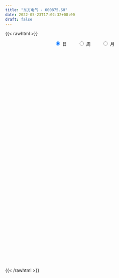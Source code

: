 ```yaml
---
title: "东方电气 - 600875.SH"
date: 2022-05-23T17:02:32+08:00
draft: false
---
```

{{< rawhtml >}}
    <div style="text-align: center">
        <label style="padding: 1rem;"><input style="margin-right: .5rem" type="radio" name="period" value="D" checked onclick="period_change(this)">日</label>
        <label style="padding: 1rem;"><input style="margin-right: .5rem" type="radio" name="period" value="W" onclick="period_change(this)">周</label>
        <label style="padding: 1rem;"><input style="margin-right: .5rem" type="radio" name="period" value="M" onclick="period_change(this)">月</label>
    </div>
    <div id="chart" style="height: 700px;"></div> 
    <script type="text/javascript">
        const D_v = [132982.63,188820.75,184970.82,214273.0,138419.49,226383.08,157637.89,165468.39,176635.36,172665.16,160394.96,177410.87,163106.03,262636.98,151871.57,254975.7,214142.57,345346.06,200323.66,195121.22,190283.74,195132.11,234894.6,177415.85,165150.31,132685.5,149277.65,193251.79,249399.41,169534.14,333793.86,208301.74,159871.06,239230.8,178137.36,174942.74,206726.59,218611.79,139827.03,173344.48,221766.13,169338.28,212450.31,260166.69,174121.21,198488.19,197252.11,308742.31,243756.9,205519.18,326587.03,389148.66,340062.83,496419.42,357760.5,397321.78,551929.34,592022.72,443750.62,354756.27,528406.13,694658.0600000001,447173.39,509204.25,893860.59,599200.77,654203.12,646428.48,1798804.29,1815421.8100000001,1649238.99,2371881.1800000002,1818955.1000000001,1512474.4199999999,959557.2,992351.97,1005579.36,1068399.3799999999,775302.35,905847.77,1312039.4099999999,1394251.79,1005671.77,766054.64,1230297.3899999999,1375049.3799999999,1311640.8100000001,665521.39,671368.16,825993.41,799334.29,863901.83,967398.77,1478659.73,874629.8199999999,995545.41,718916.27,599719.26,696589.3100000001,963996.5,816263.28,594988.86,468885.72,504878.14,371258.61,392952.23,362266.19,347012.74,333220.45,345351.75,541329.02,827354.0600000001,633461.12,995799.78,764239.08,639261.0600000001,735985.9399999999,1061391.8700000001,955834.85,744165.4399999999,471277.84,491565.04,429597.36,422590.28,519006.38,653461.46,532572.13,509634.57,483046.44,822610.51,1161982.3600000001,918125.5699999999,585197.77,878698.59,581125.21,876755.77,727210.6800000001,497039.55,661889.08,919688.9300000001,655737.24,642164.5,821825.62,502745.15,730210.5600000001,651220.79,388040.25,762357.65,612535.77,652219.0699999999,580977.42,352794.34,294266.16,550076.9300000001,353825.37,507622.65,655568.2,395906.25,782406.1,378439.73,522105.77,533359.05,608411.23,469835.45,367107.28,282412.11,223837.02,664911.11,477687.75,322280.13,409134.41,256723.88,203775.67,182296.31,173665.64,234087.67,303322.5,220708.97,279696.03,229513.77,216576.85,191229.6,247368.49,469083.06,438722.8,307446.1,279030.67,419659.82,225119.62,245784.56,299592.22,488650.5,471020.1,355454.26,297119.9,297670.21,233047.01,271803.36,226881.36,249988.17,319740.61,380945.27,322041.12,305707.3,202000.99,489486.74,381068.1,407444.79,244205.26,215275.98,187291.07,722822.76,407660.7,268779.47,227398.73,246536.15,315159.08,379039.68,292624.71,376463.55,484990.52,277908.87,313785.26,475238.28,272377.44,307317.03,208458.96,227394.1,261473.39,397137.92,554687.83,319632.37,464497.93,436665.84,467103.66,348717.64,464434.68,559148.33,367518.11,282077.85,488859.96,589964.66,352776.15,361077.39,296753.11,226656.23,213829.76,603868.98,524188.95,385397.07]
const D_histogram = [0.0,-0.0131911111,-0.0062891599,0.0040651821,0.0066054897,0.0260914564,0.0331261129,0.0319122598,0.0129599821,0.0121184183,0.0100854785,0.0155516699,0.0128368629,-0.0036930344,-0.0173239439,-0.0221041264,-0.034852404,-0.0625302848,-0.0753553321,-0.089335341,-0.0880290567,-0.0795174958,-0.0667547606,-0.0505935417,-0.0430790042,-0.0274632536,-0.0200851448,-0.0213574359,-0.0097163133,-0.0018779048,0.0195077359,0.0369041149,0.0464133878,0.0472286872,0.0474732213,0.0265110136,-0.0029394772,-0.0286228503,-0.0341961429,-0.0305663495,-0.0194062319,-0.0053178801,0.0105048309,0.0366061098,0.0388078345,0.0503255139,0.0506328353,0.0607385619,0.0675234706,0.0635551001,0.0730061384,0.0826695012,0.0766972229,0.0698571698,0.0450844125,0.0523490234,0.0770240986,0.0862856738,0.0896714326,0.0813343575,0.0907901919,0.0909121818,0.0939047696,0.1047074546,0.1432129486,0.1495120227,0.1636717092,0.1733466641,0.2169608284,0.3192717357,0.3527260771,0.4272568139,0.4441568839,0.3502847787,0.2753446974,0.1913210463,0.0985526458,0.070673851,0.0381800818,-0.0364332118,0.0056706906,0.0095823844,-0.0393889047,-0.0626897476,0.0188936987,0.0782956441,0.0547700612,0.0218570093,-0.0433441583,-0.039112302,-0.1210437251,-0.130518021,-0.0306039707,0.1167502527,0.1371532517,0.0095949766,-0.0457698057,-0.1275451399,-0.117273805,-0.2308227161,-0.3721052339,-0.471462142,-0.5031581641,-0.4749592339,-0.440247493,-0.3818482298,-0.3101549864,-0.2433915323,-0.1903212064,-0.1743469637,-0.0550667005,0.0405116282,0.1174076889,0.2070134,0.2126241463,0.180125977,0.1582201272,0.2152168467,0.2696883586,0.2061496933,0.135323144,0.111196354,0.0528955552,0.0124868825,0.0338839018,-0.0463018712,-0.1360709905,-0.1885401885,-0.1978576825,-0.0853771625,0.0077592641,0.0800420776,0.0918866225,0.1333041928,0.1531301363,0.2033450845,0.1814430807,0.1393248747,0.1298219126,0.1907416017,0.2053805722,0.2153032474,0.1574412936,0.109545404,-0.005785864,-0.0258608905,-0.0610628619,-0.0386675721,0.0098082253,-0.0006848934,-0.078857614,-0.1185917256,-0.1727233444,-0.120328613,-0.1389310415,-0.1228837427,-0.1743863676,-0.2185437671,-0.1570052099,-0.1329184899,-0.1658125819,-0.2259370935,-0.188419587,-0.2150455062,-0.2480805433,-0.2439067394,-0.2167122164,-0.3119520273,-0.384415711,-0.3804930348,-0.3190968076,-0.262459076,-0.2181946663,-0.1988249582,-0.1458432188,-0.1610311162,-0.1309912014,-0.1357826905,-0.1599306449,-0.1371445693,-0.0960338828,-0.0472884244,-0.0389630114,-0.0837613225,-0.1369810619,-0.1394084541,-0.1299768516,-0.112672261,-0.098741486,-0.0772197494,-0.0774194163,-0.0265908763,0.0019249375,0.0513324018,0.0792184981,0.1034602071,0.1239110876,0.1323351666,0.1114180275,0.0742293014,0.0075623417,-0.0211347867,-0.0040589867,0.0025299093,-0.0265232986,-0.1050507663,-0.1068471546,-0.0851011819,-0.0469926039,-0.01774964,0.0057203725,0.0594283512,0.074892977,0.0628533259,0.0474641194,0.0274831404,0.0553867016,0.0402385931,0.0370995073,0.0134876711,-0.032598061,-0.0424165601,-0.0793080365,-0.0500052265,-0.0431765603,-0.0162322755,0.0015229696,0.0298152415,0.056140892,0.0656860257,0.037898131,0.0359441751,-0.0251019063,-0.0503671847,-0.0134759061,0.0151601695,0.0836732349,0.1440420232,0.1492263093,0.152395318,0.182505674,0.1898555211,0.1974377511,0.210699927,0.1963524281,0.1879786715,0.1654907198,0.1840975339,0.2072832798,0.2176112498]
const D_fast = [0.0,-0.0164888889,-0.0111592276,0.0002114099,0.0044030899,0.0304119208,0.0457281054,0.0524923172,0.0367800351,0.0389680758,0.0394565057,0.0488106145,0.0493050232,0.0318518674,0.0138899719,0.0035837578,-0.0178776208,-0.0611880728,-0.0928519532,-0.1291657973,-0.1498667772,-0.1612345902,-0.1651605452,-0.1616477117,-0.1649029253,-0.156152988,-0.1537961655,-0.1604078155,-0.1511957713,-0.143826839,-0.1175642642,-0.0909418565,-0.0698292367,-0.0572067655,-0.045093926,-0.0594283803,-0.0896137404,-0.1224528261,-0.1365751545,-0.1405869484,-0.1342783887,-0.121519507,-0.1030705883,-0.067817782,-0.0559140986,-0.0318150407,-0.0188495105,0.0064408565,0.0301066329,0.0420270374,0.0697296103,0.1000603485,0.1132623759,0.1238866152,0.110384961,0.1307368278,0.1746679277,0.2055009213,0.2313045383,0.2433010526,0.275454435,0.2983044703,0.3247732505,0.3617527991,0.4360615303,0.47973861,0.5348162239,0.5878278447,0.6856822161,0.8678110574,0.9894469181,1.1707918583,1.2987311492,1.2924302388,1.2863263318,1.2501329422,1.1820027032,1.1717923712,1.1488436225,1.0651220259,1.108643601,1.1149508909,1.0561323756,1.0171590958,1.1034659667,1.1824418232,1.1726087555,1.145159956,1.0691227489,1.0635765297,0.9513841752,0.9092803742,1.0015434317,1.1780852184,1.2327765302,1.1076169992,1.0408097656,0.9271481465,0.9081010301,0.73684644,0.5025376137,0.2853151701,0.127829607,0.0372887286,-0.0380614037,-0.0751241979,-0.0809697011,-0.0750541301,-0.0695641058,-0.097176604,0.008336984,0.1140432198,0.2202912027,0.3616502638,0.4204170466,0.4329503717,0.4505995537,0.5614004849,0.6832940864,0.6712928444,0.6342970812,0.6379693797,0.5928924696,0.5556055176,0.5854735123,0.4937122715,0.3699254046,0.2703211595,0.2115392448,0.3026754742,0.3977517168,0.4900450497,0.5248612502,0.5996048688,0.6577133464,0.7587645656,0.7822233321,0.7749363447,0.7978888607,0.9064939503,0.9724780638,1.0362265509,1.0177249205,0.9972153819,0.8804376479,0.8538973988,0.8034297119,0.8161581087,0.8670859624,0.8564216203,0.7585344963,0.6891524532,0.5918399984,0.6141525765,0.5608173876,0.5461437508,0.4510445339,0.3522511927,0.3745384474,0.3653955449,0.2910483075,0.1744395225,0.1648521323,0.0844648365,-0.0105903365,-0.0673932174,-0.0943767484,-0.2676045662,-0.4361721777,-0.5273727601,-0.5457507349,-0.5547277722,-0.5650120292,-0.5953485606,-0.5788276259,-0.6342733024,-0.6369811879,-0.6757183496,-0.7398489652,-0.751349032,-0.7342468161,-0.6973234639,-0.6987388038,-0.7644774455,-0.8519424503,-0.8892219561,-0.9122845665,-0.9231480411,-0.9339026376,-0.9316858384,-0.9512403594,-0.9070595384,-0.8780624902,-0.8158219255,-0.7681312047,-0.7180244439,-0.6665957914,-0.6250879209,-0.6181505531,-0.6367819538,-0.701558328,-0.7355391532,-0.7194780999,-0.7122567265,-0.747940759,-0.8527309183,-0.8812390953,-0.8807684181,-0.854407991,-0.8296024371,-0.8047023315,-0.736137265,-0.701949395,-0.6982757145,-0.7017988913,-0.7149090851,-0.6731588485,-0.6782473087,-0.6721115177,-0.6923514361,-0.7465866835,-0.7670093226,-0.8237278082,-0.8069263048,-0.8108917787,-0.7880055627,-0.7698695752,-0.7341234929,-0.6937626194,-0.6677959793,-0.6861093413,-0.6790772534,-0.7463988114,-0.784255886,-0.7507335839,-0.7183074659,-0.6288760918,-0.5324967977,-0.4900059342,-0.4487380961,-0.3730013215,-0.3181875942,-0.2612459264,-0.1953087687,-0.1605681606,-0.1219472493,-0.1030625211,-0.0384313235,0.0365752423,0.1013060248]
const D_slow = [0.0,-0.0032977778,-0.0048700677,-0.0038537722,-0.0022023998,0.0043204643,0.0126019925,0.0205800575,0.023820053,0.0268496576,0.0293710272,0.0332589447,0.0364681604,0.0355449018,0.0312139158,0.0256878842,0.0169747832,0.001342212,-0.017496621,-0.0398304563,-0.0618377205,-0.0817170944,-0.0984057846,-0.11105417,-0.121823921,-0.1286897344,-0.1337110206,-0.1390503796,-0.1414794579,-0.1419489341,-0.1370720002,-0.1278459714,-0.1162426245,-0.1044354527,-0.0925671473,-0.0859393939,-0.0866742632,-0.0938299758,-0.1023790115,-0.1100205989,-0.1148721569,-0.1162016269,-0.1135754192,-0.1044238917,-0.0947219331,-0.0821405546,-0.0694823458,-0.0542977053,-0.0374168377,-0.0215280627,-0.0032765281,0.0173908472,0.036565153,0.0540294454,0.0653005485,0.0783878044,0.0976438291,0.1192152475,0.1416331057,0.161966695,0.184664243,0.2073922885,0.2308684809,0.2570453445,0.2928485817,0.3302265874,0.3711445147,0.4144811807,0.4687213878,0.5485393217,0.636720841,0.7435350444,0.8545742654,0.9421454601,1.0109816344,1.058811896,1.0834500574,1.1011185202,1.1106635406,1.1015552377,1.1029729104,1.1053685065,1.0955212803,1.0798488434,1.0845722681,1.1041461791,1.1178386944,1.1233029467,1.1124669071,1.1026888316,1.0724279004,1.0397983951,1.0321474024,1.0613349656,1.0956232785,1.0980220227,1.0865795713,1.0546932863,1.0253748351,0.967669156,0.8746428476,0.7567773121,0.6309877711,0.5122479626,0.4021860893,0.3067240319,0.2291852853,0.1683374022,0.1207571006,0.0771703597,0.0634036845,0.0735315916,0.1028835138,0.1546368638,0.2077929004,0.2528243946,0.2923794264,0.3461836381,0.4136057278,0.4651431511,0.4989739371,0.5267730256,0.5399969144,0.5431186351,0.5515896105,0.5400141427,0.5059963951,0.458861348,0.4093969273,0.3880526367,0.3899924527,0.4100029721,0.4329746277,0.4663006759,0.50458321,0.5554194811,0.6007802513,0.63561147,0.6680669481,0.7157523486,0.7670974916,0.8209233035,0.8602836269,0.8876699779,0.8862235119,0.8797582893,0.8644925738,0.8548256808,0.8572777371,0.8571065138,0.8373921103,0.8077441788,0.7645633428,0.7344811895,0.6997484291,0.6690274935,0.6254309016,0.5707949598,0.5315436573,0.4983140348,0.4568608894,0.400376616,0.3532717193,0.2995103427,0.2374902069,0.176513522,0.1223354679,0.0443474611,-0.0517564667,-0.1468797253,-0.2266539272,-0.2922686962,-0.3468173628,-0.3965236024,-0.4329844071,-0.4732421861,-0.5059899865,-0.5399356591,-0.5799183203,-0.6142044627,-0.6382129334,-0.6500350395,-0.6597757923,-0.680716123,-0.7149613884,-0.749813502,-0.7823077149,-0.8104757801,-0.8351611516,-0.854466089,-0.8738209431,-0.8804686621,-0.8799874277,-0.8671543273,-0.8473497028,-0.821484651,-0.7905068791,-0.7574230874,-0.7295685806,-0.7110112552,-0.7091206698,-0.7144043664,-0.7154191131,-0.7147866358,-0.7214174605,-0.747680152,-0.7743919407,-0.7956672362,-0.8074153871,-0.8118527971,-0.810422704,-0.7955656162,-0.776842372,-0.7611290405,-0.7492630106,-0.7423922255,-0.7285455501,-0.7184859018,-0.709211025,-0.7058391072,-0.7139886225,-0.7245927625,-0.7444197716,-0.7569210783,-0.7677152183,-0.7717732872,-0.7713925448,-0.7639387344,-0.7499035114,-0.733482005,-0.7240074723,-0.7150214285,-0.7212969051,-0.7338887012,-0.7372576778,-0.7334676354,-0.7125493267,-0.6765388209,-0.6392322436,-0.6011334141,-0.5555069956,-0.5080431153,-0.4586836775,-0.4060086957,-0.3569205887,-0.3099259208,-0.2685532409,-0.2225288574,-0.1707080375,-0.116305225]
const D_data = [['2021-05-12', 11.064, 11.064, 10.936, 11.1132],['2021-05-13', 10.9852, 10.8573, 10.8376, 11.0345],['2021-05-14', 10.8376, 11.0837, 10.8376, 11.123],['2021-05-17', 11.1034, 11.1723, 11.0935, 11.3494],['2021-05-18', 11.2018, 11.1132, 11.0837, 11.2412],['2021-05-19', 11.1723, 11.3987, 11.0837, 11.5168],['2021-05-20', 11.379, 11.3396, 11.2313, 11.4676],['2021-05-21', 11.438, 11.2805, 11.2313, 11.5168],['2021-05-24', 11.2313, 11.0246, 10.9951, 11.251],['2021-05-25', 11.0443, 11.2116, 10.9754, 11.2707],['2021-05-26', 11.2215, 11.2018, 11.1427, 11.3199],['2021-05-27', 11.1427, 11.3199, 11.123, 11.3494],['2021-05-28', 11.3101, 11.2412, 11.2018, 11.4085],['2021-05-31', 11.2215, 11.0246, 10.8868, 11.251],['2021-06-01', 11.0049, 10.9754, 10.877, 11.0049],['2021-06-02', 11.0246, 11.0246, 10.9852, 11.3101],['2021-06-03', 10.9754, 10.8573, 10.8376, 11.0049],['2021-06-04', 10.8573, 10.5226, 10.4832, 10.877],['2021-06-07', 10.5128, 10.5423, 10.4832, 10.6506],['2021-06-08', 10.5226, 10.3848, 10.3749, 10.5915],['2021-06-09', 10.4045, 10.4635, 10.2568, 10.5128],['2021-06-10', 10.5128, 10.5029, 10.4045, 10.5324],['2021-06-11', 10.5423, 10.5423, 10.5029, 10.6604],['2021-06-15', 10.621, 10.6013, 10.5029, 10.6506],['2021-06-16', 10.5718, 10.5029, 10.3651, 10.6407],['2021-06-17', 10.5128, 10.621, 10.4635, 10.621],['2021-06-18', 10.5915, 10.5423, 10.434, 10.621],['2021-06-21', 10.5324, 10.4143, 10.3946, 10.5817],['2021-06-22', 10.434, 10.5718, 10.4045, 10.7391],['2021-06-23', 10.6013, 10.5521, 10.4537, 10.6604],['2021-06-24', 10.5226, 10.7884, 10.5128, 10.8966],['2021-06-25', 10.7588, 10.8474, 10.6506, 10.8474],['2021-06-28', 10.8868, 10.8376, 10.749, 10.9163],['2021-06-29', 10.8277, 10.7785, 10.7391, 11.0345],['2021-06-30', 10.7096, 10.7982, 10.6309, 10.9065],['2021-07-01', 10.8376, 10.4931, 10.4931, 10.877],['2021-07-02', 10.4143, 10.247, 10.2174, 10.4832],['2021-07-05', 10.247, 10.119, 10.0403, 10.3946],['2021-07-06', 10.1584, 10.247, 10.0895, 10.2765],['2021-07-07', 10.1584, 10.3159, 10.0796, 10.3356],['2021-07-08', 10.2962, 10.4143, 10.2765, 10.5029],['2021-07-09', 10.3848, 10.4931, 10.3356, 10.4931],['2021-07-12', 10.5817, 10.5817, 10.5226, 10.7982],['2021-07-13', 10.6801, 10.8277, 10.6112, 10.877],['2021-07-14', 10.8277, 10.621, 10.6013, 10.8376],['2021-07-15', 10.6309, 10.7982, 10.4931, 10.8277],['2021-07-16', 10.7884, 10.7195, 10.6998, 10.9459],['2021-07-19', 10.6899, 10.9065, 10.6407, 11.0738],['2021-07-20', 10.7884, 10.9557, 10.6702, 11.0345],['2021-07-21', 10.9557, 10.877, 10.8081, 11.064],['2021-07-22', 10.8868, 11.1132, 10.8179, 11.1723],['2021-07-23', 11.1132, 11.2313, 11.064, 11.3199],['2021-07-26', 11.3199, 11.1132, 10.9262, 11.438],['2021-07-27', 11.0443, 11.1329, 11.0246, 11.5168],['2021-07-28', 11.064, 10.877, 10.5423, 11.0837],['2021-07-29', 10.9951, 11.2805, 10.8868, 11.4085],['2021-07-30', 11.32, 11.65, 11.24, 11.66],['2021-08-02', 11.78, 11.63, 11.52, 11.91],['2021-08-03', 11.65, 11.68, 11.4, 11.8],['2021-08-04', 11.55, 11.61, 11.48, 11.77],['2021-08-05', 11.58, 11.93, 11.53, 11.94],['2021-08-06', 12.0, 11.94, 11.85, 12.45],['2021-08-09', 11.87, 12.09, 11.87, 12.23],['2021-08-10', 11.98, 12.34, 11.92, 12.5],['2021-08-11', 12.65, 12.96, 12.4, 13.19],['2021-08-12', 12.8, 12.84, 12.62, 13.0],['2021-08-13', 12.75, 13.17, 12.66, 13.45],['2021-08-16', 13.17, 13.37, 12.92, 13.58],['2021-08-17', 13.7, 14.16, 13.7, 14.71],['2021-08-18', 14.2, 15.58, 14.08, 15.58],['2021-08-19', 16.0, 15.44, 14.52, 16.2],['2021-08-20', 15.1, 16.66, 14.88, 16.98],['2021-08-23', 16.8, 16.65, 15.86, 16.89],['2021-08-24', 16.45, 15.5, 15.3, 16.64],['2021-08-25', 15.45, 15.67, 15.15, 15.81],['2021-08-26', 15.44, 15.46, 15.2, 16.12],['2021-08-27', 15.52, 15.14, 14.94, 16.06],['2021-08-30', 15.16, 15.85, 15.15, 15.98],['2021-08-31', 16.0, 15.83, 15.12, 16.01],['2021-09-01', 15.7, 15.17, 14.97, 16.44],['2021-09-02', 15.08, 16.69, 15.01, 16.69],['2021-09-03', 17.07, 16.5, 16.28, 17.67],['2021-09-06', 16.6, 15.86, 15.3, 16.8],['2021-09-07', 15.69, 16.1, 15.52, 16.3],['2021-09-08', 16.38, 17.71, 16.3, 17.71],['2021-09-09', 17.71, 18.01, 17.23, 18.65],['2021-09-10', 18.24, 17.28, 17.05, 18.7],['2021-09-13', 17.04, 17.2, 16.84, 17.44],['2021-09-14', 17.0, 16.68, 16.47, 17.26],['2021-09-15', 16.69, 17.51, 16.68, 17.85],['2021-09-16', 17.33, 16.31, 16.2, 17.52],['2021-09-17', 16.16, 17.02, 16.1, 17.55],['2021-09-22', 17.3, 18.72, 17.2, 18.72],['2021-09-23', 19.5, 20.17, 18.97, 20.5],['2021-09-24', 19.98, 19.29, 18.91, 20.1],['2021-09-27', 19.5, 17.36, 17.36, 19.7],['2021-09-28', 17.08, 17.91, 17.08, 18.18],['2021-09-29', 17.4, 17.29, 17.07, 18.28],['2021-09-30', 17.4, 18.3, 17.28, 18.64],['2021-10-08', 18.67, 16.47, 16.47, 18.76],['2021-10-11', 16.41, 15.32, 15.25, 16.5],['2021-10-12', 15.17, 14.97, 14.58, 15.62],['2021-10-13', 14.92, 15.17, 14.56, 15.41],['2021-10-14', 14.98, 15.6, 14.74, 15.93],['2021-10-15', 15.59, 15.55, 15.16, 15.93],['2021-10-18', 15.7, 15.82, 15.59, 16.15],['2021-10-19', 15.86, 16.1, 15.62, 16.2],['2021-10-20', 16.0, 16.22, 15.77, 16.55],['2021-10-21', 16.18, 16.22, 16.03, 16.61],['2021-10-22', 16.15, 15.81, 15.8, 16.4],['2021-10-25', 15.9, 17.39, 15.9, 17.39],['2021-10-26', 17.7, 17.68, 17.5, 18.42],['2021-10-27', 17.7, 17.99, 17.6, 18.32],['2021-10-28', 17.89, 18.75, 17.8, 19.6],['2021-10-29', 18.51, 18.15, 17.83, 18.92],['2021-11-01', 18.0, 17.79, 17.25, 18.18],['2021-11-02', 17.67, 17.95, 17.19, 18.49],['2021-11-03', 17.7, 19.23, 17.61, 19.5],['2021-11-04', 19.24, 19.75, 18.71, 20.33],['2021-11-05', 19.73, 18.5, 18.5, 19.78],['2021-11-08', 18.54, 18.25, 18.2, 19.0],['2021-11-09', 18.5, 18.75, 18.49, 19.13],['2021-11-10', 18.61, 18.24, 17.5, 18.61],['2021-11-11', 18.07, 18.3, 17.73, 18.4],['2021-11-12', 18.15, 19.12, 18.02, 19.15],['2021-11-15', 18.9, 17.76, 17.71, 19.33],['2021-11-16', 17.77, 17.18, 17.08, 17.96],['2021-11-17', 17.11, 17.2, 16.88, 17.47],['2021-11-18', 17.38, 17.48, 17.06, 17.85],['2021-11-19', 17.28, 19.23, 17.08, 19.23],['2021-11-22', 19.88, 19.57, 19.33, 20.2],['2021-11-23', 19.87, 19.85, 19.43, 20.75],['2021-11-24', 19.6, 19.45, 19.28, 20.23],['2021-11-25', 19.55, 20.12, 19.15, 20.64],['2021-11-26', 19.9, 20.2, 19.56, 20.36],['2021-11-29', 19.79, 20.99, 19.68, 21.39],['2021-11-30', 21.0, 20.4, 20.19, 21.36],['2021-12-01', 20.31, 20.19, 19.8, 20.74],['2021-12-02', 20.19, 20.66, 19.85, 21.25],['2021-12-03', 20.5, 21.91, 20.39, 22.45],['2021-12-06', 21.99, 21.8, 21.57, 22.6],['2021-12-07', 22.19, 22.09, 21.68, 22.66],['2021-12-08', 22.29, 21.38, 20.5, 22.46],['2021-12-09', 21.37, 21.45, 20.9, 21.91],['2021-12-10', 21.21, 20.33, 20.15, 21.24],['2021-12-13', 20.5, 21.27, 20.28, 21.49],['2021-12-14', 21.05, 21.02, 20.85, 21.56],['2021-12-15', 20.9, 21.79, 20.59, 22.1],['2021-12-16', 21.78, 22.42, 21.6, 22.62],['2021-12-17', 22.37, 21.91, 21.9, 23.42],['2021-12-20', 21.75, 20.91, 20.66, 22.02],['2021-12-21', 21.0, 21.11, 20.39, 21.2],['2021-12-22', 21.09, 20.67, 20.6, 21.36],['2021-12-23', 20.56, 21.99, 20.48, 22.45],['2021-12-24', 21.85, 21.19, 21.15, 22.26],['2021-12-27', 21.26, 21.61, 21.26, 22.71],['2021-12-28', 21.45, 20.64, 19.98, 21.67],['2021-12-29', 20.69, 20.4, 20.22, 21.3],['2021-12-30', 20.38, 21.7, 20.2, 22.2],['2021-12-31', 22.01, 21.42, 21.38, 22.21],['2022-01-04', 21.83, 20.63, 20.54, 21.94],['2022-01-05', 20.7, 19.94, 19.77, 20.73],['2022-01-06', 19.67, 20.99, 19.62, 21.57],['2022-01-07', 21.21, 20.1, 20.0, 21.45],['2022-01-10', 19.97, 19.71, 19.38, 20.08],['2022-01-11', 19.71, 19.93, 19.63, 20.4],['2022-01-12', 20.09, 20.14, 20.0, 20.54],['2022-01-13', 20.05, 18.22, 18.13, 20.07],['2022-01-14', 17.95, 17.77, 17.66, 18.26],['2022-01-17', 17.83, 18.22, 17.56, 18.52],['2022-01-18', 18.1, 18.81, 18.02, 19.3],['2022-01-19', 18.73, 18.8, 18.52, 19.24],['2022-01-20', 18.7, 18.68, 18.32, 19.0],['2022-01-21', 18.6, 18.32, 18.16, 18.85],['2022-01-24', 18.18, 18.74, 18.17, 18.83],['2022-01-25', 18.7, 17.8, 17.8, 18.95],['2022-01-26', 18.06, 18.22, 17.94, 18.84],['2022-01-27', 18.1, 17.67, 17.6, 18.54],['2022-01-28', 17.97, 17.15, 16.9, 17.97],['2022-02-07', 17.49, 17.53, 17.43, 17.92],['2022-02-08', 17.59, 17.75, 17.23, 17.78],['2022-02-09', 17.75, 17.94, 17.52, 18.11],['2022-02-10', 17.79, 17.46, 17.36, 18.0],['2022-02-11', 17.35, 16.55, 16.36, 17.42],['2022-02-14', 16.54, 15.99, 15.8, 16.61],['2022-02-15', 16.09, 16.26, 15.98, 16.3],['2022-02-16', 16.35, 16.21, 16.13, 16.46],['2022-02-17', 16.1, 16.17, 15.9, 16.28],['2022-02-18', 15.98, 16.01, 15.9, 16.19],['2022-02-21', 16.0, 16.01, 15.74, 16.05],['2022-02-22', 15.92, 15.61, 15.4, 15.92],['2022-02-23', 15.78, 16.22, 15.75, 16.33],['2022-02-24', 16.1, 16.02, 15.82, 16.78],['2022-02-25', 16.3, 16.39, 16.16, 16.59],['2022-02-28', 16.4, 16.26, 16.09, 16.63],['2022-03-01', 16.46, 16.31, 16.14, 16.67],['2022-03-02', 16.15, 16.36, 16.08, 16.45],['2022-03-03', 16.5, 16.28, 16.22, 16.59],['2022-03-04', 16.09, 15.87, 15.76, 16.18],['2022-03-07', 15.86, 15.48, 15.33, 15.86],['2022-03-08', 15.55, 14.76, 14.7, 15.6],['2022-03-09', 14.88, 14.87, 14.08, 15.24],['2022-03-10', 15.25, 15.3, 15.03, 15.52],['2022-03-11', 15.06, 15.13, 14.56, 15.25],['2022-03-14', 14.86, 14.51, 14.51, 15.12],['2022-03-15', 14.45, 13.44, 13.38, 14.47],['2022-03-16', 13.76, 13.99, 13.15, 14.0],['2022-03-17', 14.15, 14.15, 14.06, 14.52],['2022-03-18', 14.16, 14.35, 14.01, 14.43],['2022-03-21', 14.42, 14.28, 14.08, 14.46],['2022-03-22', 14.3, 14.23, 14.14, 14.45],['2022-03-23', 14.69, 14.73, 14.63, 15.35],['2022-03-24', 14.6, 14.38, 14.36, 15.01],['2022-03-25', 14.27, 13.99, 13.97, 14.38],['2022-03-28', 13.84, 13.81, 13.54, 13.98],['2022-03-29', 14.04, 13.58, 13.52, 14.07],['2022-03-30', 13.72, 14.13, 13.7, 14.15],['2022-03-31', 14.08, 13.56, 13.41, 14.09],['2022-04-01', 13.45, 13.59, 13.23, 13.65],['2022-04-06', 13.6, 13.18, 13.1, 13.6],['2022-04-07', 13.14, 12.6, 12.58, 13.14],['2022-04-08', 12.65, 12.77, 12.4, 12.85],['2022-04-11', 12.7, 12.15, 12.06, 12.71],['2022-04-12', 12.5, 12.8, 12.46, 12.88],['2022-04-13', 12.69, 12.47, 12.45, 12.79],['2022-04-14', 12.5, 12.68, 12.5, 12.87],['2022-04-15', 12.61, 12.57, 12.38, 12.71],['2022-04-18', 12.52, 12.73, 12.18, 12.78],['2022-04-19', 12.71, 12.78, 12.65, 13.06],['2022-04-20', 12.86, 12.61, 12.56, 13.26],['2022-04-21', 13.0, 12.03, 11.94, 13.1],['2022-04-22', 11.94, 12.2, 11.76, 12.32],['2022-04-25', 11.92, 11.19, 11.12, 12.02],['2022-04-26', 11.1, 11.27, 11.1, 11.66],['2022-04-27', 11.07, 11.95, 11.05, 12.03],['2022-04-28', 11.85, 11.92, 11.75, 12.14],['2022-04-29', 11.99, 12.62, 11.86, 12.68],['2022-05-05', 12.6, 12.86, 12.52, 13.05],['2022-05-06', 12.5, 12.37, 12.31, 12.63],['2022-05-09', 12.29, 12.4, 12.21, 12.47],['2022-05-10', 12.18, 12.88, 12.12, 12.95],['2022-05-11', 12.81, 12.77, 12.75, 13.24],['2022-05-12', 12.77, 12.9, 12.7, 13.2],['2022-05-13', 13.1, 13.13, 12.78, 13.22],['2022-05-16', 13.24, 12.89, 12.83, 13.28],['2022-05-17', 12.85, 13.01, 12.8, 13.02],['2022-05-18', 12.98, 12.85, 12.82, 13.05],['2022-05-19', 12.58, 13.46, 12.54, 13.47],['2022-05-20', 13.45, 13.76, 13.33, 13.84],['2022-05-23', 13.74, 13.84, 13.51, 13.89]]
const W_v = [610149.35,970103.86,1040682.74,1130232.9000000001,770432.8799999999,538041.45,838131.85,968687.74,963228.7200000001,1077408.96,734667.5699999999,449925.16,436513.25,445999.78,970331.8400000001,1992534.8600000001,1862575.23,1800555.8900000001,1165961.02,688714.97,811154.4199999999,590233.1699999999,736850.54,1079047.5,837809.11,1006236.1799999999,852808.1800000001,801824.0599999999,1144192.6599999999,170482.95,498538.25,471285.2,965999.3399999999,630445.38,504254.22,598618.3,555873.3,322533.31,397351.29,423939.57,433191.79,322352.2,427058.57,400721.72,518709.6900000001,430186.0600000001,377941.99,332066.5,494970.29,388262.71,600059.63,464754.05,433070.99,598717.87,490753.37,479510.88,433601.08,283353.48,350930.41,509756.3300000001,489423.6900000001,496094.73,284920.78,547466.86,407972.5,408628.99,522517.35,462962.74,731555.97,440541.36,657447.0,565932.01,350981.29,350682.1899999999,542787.28,329774.73,672294.4400000001,553519.28,799514.76,1295765.0999999999,802563.0,798687.96,1051335.2999999998,1308014.97,1429643.3999999999,1423001.9299999999,769102.6499999999,1146383.1699999999,3236943.9899999998,10842589.25,4886544.75,1207973.0800000001,2899735.2800000003,2596674.8700000001,1589964.8300000001,1965996.79,922486.8599999999,1856414.6899999999,1320849.8700000001,1053863.46,1291714.3599999999,772033.58,779193.47,550159.8199999999,770480.95,696116.28,444950.08,787012.04,556388.51,993440.5899999999,834907.1,738814.63,537919.04,92366.25,320919.28,383234.14,305290.61,449443.34,390054.97,363169.56,256365.85,300648.99,249332.01,302788.24,589903.8600000001,452287.29,459184.59,842686.5700000001,445083.13,491122.0699999999,775262.1,1089766.9300000002,2670067.1699999999,1962069.3399999999,1389453.5600000001,1004648.08,863664.46,564908.0699999999,391884.92,293464.95,633581.7999999999,600647.67,693004.61,742728.7500000001,619907.0600000001,616494.75,380009.3199999999,656145.55,860992.6899999999,743037.13,371347.1,806690.74,1877483.22,1445743.8600000001,1284959.75,1255524.55,1574163.9299999999,1443811.6200000001,1402053.1499999999,829974.4400000001,1327403.3900000001,1443441.3299999998,2717491.52,1894629.0700000001,1000723.13,426137.4,2356221.6500000004,1405833.49,1562034.6399999999,1297621.51,1073331.1600000001,748249.8199999999,1504378.6000000001,1279086.8500000001,1100093.0,583532.5,1173610.8,933132.3999999999,2954948.0900000003,4032350.5800000001,2884808.5800000001,4792110.71,4852320.71,1823750.47,1099318.28,2763253.5199999996,1761038.8799999999,3797967.4199999999,3048745.8999999999,2972652.7100000004,1892411.46,2055816.3200000001,1654568.0899999999,1123065.5,1132222.2100000002,418107.64,970697.45,902181.85,850212.38,1228972.8800000001,1015755.33,624529.3100000001,1154280.9399999999,958908.5499999999,922887.7100000001,1042478.5099999999,1473754.0799999998,2143493.8700000001,2613593.7999999998,3103642.1200000001,8281774.75,6288918.0499999998,5455840.7000000002,5688713.9900000002,3826119.0800000001,3320688.3199999998,3010770.2500000005,963996.5,2756274.6099999999,1780803.3599999999,3762183.0600000005,4136639.1600000001,2334036.8999999999,3001325.1100000003,4125129.5,3682584.0100000002,3352683.0699999998,3066373.5299999998,2131940.2200000002,2719942.9300000002,2133711.5,2015955.27,1374210.4000000001,1211480.8100000001,1353771.77,1669979.0099999998,1860501.6399999999,1326521.8399999999,1578422.47,1724205.8800000001,1801829.98,1460758.3499999999,1139362.9399999999,1577176.97,1760325.6099999999,2181419.75,926666.4399999999,2074756.0100000002,1865297.03,385397.07]
const W_histogram = [0.0,0.0243464387,0.0400997291,0.0605009026,0.0460978369,0.0592166101,0.0565094172,0.0858879571,0.0855611573,0.086521165,0.0600433852,0.0352712555,0.0176493059,-0.0165097262,0.0053013152,0.0354788865,0.0838454781,0.0623775478,0.0169800251,-0.0045521413,-0.0252009688,-0.0301610391,-0.0176518197,0.0064038259,0.0212067842,0.0293860074,0.0024895946,0.0049181459,-0.0121468862,-0.0904132694,-0.1455243967,-0.1895896535,-0.1917360386,-0.1694967995,-0.1643934215,-0.2015768721,-0.2001681441,-0.1863582389,-0.1608180678,-0.1556758061,-0.1364490345,-0.1072724658,-0.0792263686,-0.0513532938,-0.0273706088,-0.0380557036,-0.0576529957,-0.0628130537,-0.1224110974,-0.139087386,-0.1593171226,-0.153566226,-0.1357520366,-0.0921303685,-0.078227017,-0.0469846048,-0.0325767207,-0.0135810299,0.0055065742,0.038240115,0.0734605413,0.1076260688,0.1305680513,0.0981137751,0.0555370224,0.0415935397,0.0693604977,0.0942665341,0.1377675362,0.1458992505,0.1396294084,0.1450330683,0.1486199665,0.140802812,0.1338400786,0.1414680429,0.1605629716,0.1647885416,0.1943947377,0.2159989622,0.2309692531,0.2215994468,0.2298259468,0.2225674297,0.2304291377,0.2547376001,0.2400321029,0.2272688403,0.4100137275,0.4814296006,0.383896702,0.285124938,0.1572385018,0.0077106177,-0.1092191296,-0.1749919745,-0.2310255246,-0.2458435687,-0.2127953503,-0.2021172548,-0.1812193594,-0.2032848536,-0.2031849712,-0.1960415188,-0.2263965877,-0.2769415828,-0.2893800326,-0.257757937,-0.2239298021,-0.1702622517,-0.1047406892,-0.0836271083,-0.0998791802,-0.1015340502,-0.0906391161,-0.0870229245,-0.0787193337,-0.0855962067,-0.0798747055,-0.0940906786,-0.0859753637,-0.0665496731,-0.0396762057,-0.0211507153,0.0152340816,0.0263899895,0.0561812925,0.0627205212,0.0628154349,0.0365527758,-0.0326401264,-0.011743775,0.0768669296,0.0707096205,0.1050685614,0.0851985441,0.0500424831,0.0113420002,-0.0300341451,-0.0499176903,-0.0354734765,-0.0346703105,-0.0392977784,0.0078033126,0.0244939768,0.0255072699,0.0110372807,0.0362442599,0.0485845987,0.0477950491,0.0337816711,0.0435357535,0.0909782049,0.0879238972,0.088272248,0.1280969446,0.1373291174,0.1253578415,0.1170693759,0.1133628779,0.1161400894,0.0867691625,0.1347060966,0.1265081161,0.0820100648,0.1111323568,0.1362511145,0.0988145344,0.057194043,0.0168916181,-0.0280536959,-0.0533800893,-0.0341811487,-0.0432883679,-0.0927972726,-0.1139468872,-0.0908216464,-0.111303639,-0.0667098475,-0.0237121966,0.0355558304,0.1250762403,0.1343535952,0.1339995589,0.1643871995,0.1247601579,0.1064897526,0.1312169645,0.1429764315,0.1192834221,0.083133717,0.0823442813,0.0131101432,-0.0376310448,-0.1142406324,-0.157553693,-0.1930730236,-0.1969121413,-0.1953120104,-0.2332927287,-0.246442642,-0.2440352629,-0.2119760982,-0.2203161212,-0.1990165773,-0.1610596932,-0.0960714248,-0.023269659,0.0424527696,0.160184574,0.4482059791,0.507115001,0.6019717656,0.6760010702,0.6651842742,0.7616972205,0.7106413557,0.5145421187,0.2947136806,0.1461691401,0.1824985076,0.2053857116,0.2354104964,0.2352514732,0.2705291652,0.3727770696,0.3008308531,0.3244528392,0.2592166993,0.2017417671,0.0527671512,-0.2103243058,-0.3468760555,-0.505932681,-0.6332277241,-0.7286698924,-0.7387710228,-0.7506046149,-0.7752328503,-0.8073752615,-0.8138988638,-0.8047207815,-0.8111516151,-0.7856129696,-0.7504336839,-0.6589296435,-0.5781751319,-0.442617883,-0.2871049557,-0.1616817852]
const W_fast = [0.0,0.0304330484,0.056211271,0.0917376702,0.0888590637,0.1167819895,0.1282021508,0.17905268,0.2001161696,0.2227064685,0.211239535,0.1952852192,0.1820755961,0.1437891324,0.1669255027,0.2059727956,0.2753007567,0.2694272134,0.228274697,0.2056044952,0.1786554255,0.1661550954,0.17425136,0.1999079619,0.2200126164,0.2355383414,0.2092643273,0.212922415,0.1928206614,0.0919509608,0.0004587343,-0.0910039359,-0.1410843306,-0.1612192914,-0.1972142687,-0.2847919373,-0.3334252454,-0.3662048999,-0.3808692457,-0.4146459355,-0.4295314226,-0.4271729703,-0.4189334653,-0.4038987139,-0.3867586812,-0.4069577019,-0.4409682429,-0.4618315643,-0.5520323823,-0.6034805174,-0.6635395347,-0.6961801947,-0.7123040143,-0.6917149384,-0.6973683411,-0.6778720801,-0.6716083761,-0.6560079428,-0.6355436951,-0.5932501257,-0.5396645641,-0.4785925194,-0.423008524,-0.4309343564,-0.4596268536,-0.4631719513,-0.4180648688,-0.3695921989,-0.2916493128,-0.2470427859,-0.2184052758,-0.1767433489,-0.1360014591,-0.1086179106,-0.0821206243,-0.0391256493,0.0201100223,0.0655327277,0.1437376082,0.2193415732,0.2920541775,0.3380842329,0.4037672195,0.4521505598,0.5176195523,0.6056124147,0.6509149432,0.6949688907,0.9802172098,1.171990483,1.17043176,1.1429412304,1.0543644197,0.90676419,0.7625296603,0.6530088218,0.5392188906,0.4629399542,0.4427893351,0.4029381169,0.3785311725,0.3056444648,0.2549481045,0.2130811771,0.1261269613,0.0063465705,-0.0784368875,-0.1112542761,-0.1334085917,-0.1223066042,-0.082970214,-0.0827634102,-0.1239852771,-0.1510236597,-0.1627885047,-0.1809280441,-0.1923042868,-0.2205802115,-0.2348273866,-0.2725660293,-0.2859445554,-0.2831562831,-0.2662018672,-0.2529640556,-0.2127707382,-0.195017333,-0.1511807069,-0.1289613478,-0.1131625754,-0.1302870406,-0.2076399744,-0.1896795667,-0.0818521298,-0.0703320338,-0.0097059525,-0.0082763338,-0.030921774,-0.0667867568,-0.1156714385,-0.1480344062,-0.1424585615,-0.1503229731,-0.1647748856,-0.1157229665,-0.0929088081,-0.0855186975,-0.0972293665,-0.0629613223,-0.0384748339,-0.0273156212,-0.0328835814,-0.0122455607,0.057941442,0.0768681085,0.0992845213,0.1711334541,0.2146979063,0.2340660907,0.2550449691,0.2796791905,0.3114914245,0.3038127881,0.3854262464,0.4088552949,0.3848597598,0.441765141,0.5009466773,0.4882137309,0.4608917502,0.4248122298,0.3728534918,0.3341820761,0.3448357296,0.3249064184,0.2521981955,0.2025618591,0.2029816883,0.154673786,0.1825901156,0.2196597173,0.2878167019,0.4086061719,0.4514719256,0.4846177791,0.5561022195,0.5476652173,0.5560172502,0.6135487033,0.6610522782,0.6671801243,0.6518138485,0.6716104831,0.6056538808,0.5455049316,0.4403351859,0.3576337021,0.2738461156,0.2207789625,0.1735510908,0.0772471903,0.0024866165,-0.0561148201,-0.0770496799,-0.1404687333,-0.1689233337,-0.1712313729,-0.1302609607,-0.0632766096,0.0130590114,0.1708369593,0.5709098592,0.7565976313,1.0019473373,1.2449769094,1.4004561821,1.6873934335,1.8139979075,1.7465342003,1.6003841823,1.4883819268,1.5703359212,1.6445695531,1.733446962,1.7921008071,1.8950107905,2.0904529622,2.093714459,2.1984496549,2.1980176898,2.1909781994,2.0551953713,1.7395228379,1.5162520742,1.2307122785,0.9451103044,0.667500663,0.4727067769,0.2732220311,0.0547855831,-0.1792006434,-0.3891989617,-0.5812010748,-0.7904198121,-0.961284409,-1.1137135444,-1.1869419149,-1.2507311862,-1.225828408,-1.1420917196,-1.0570889954]
const W_slow = [0.0,0.0060866097,0.016111542,0.0312367676,0.0427612268,0.0575653794,0.0716927336,0.0931647229,0.1145550122,0.1361853035,0.1511961498,0.1600139637,0.1644262902,0.1602988586,0.1616241874,0.1704939091,0.1914552786,0.2070496655,0.2112946718,0.2101566365,0.2038563943,0.1963161345,0.1919031796,0.1935041361,0.1988058321,0.206152334,0.2067747327,0.2080042691,0.2049675476,0.1823642302,0.145983131,0.0985857176,0.050651708,0.0082775081,-0.0328208472,-0.0832150653,-0.1332571013,-0.179846661,-0.2200511779,-0.2589701295,-0.2930823881,-0.3199005045,-0.3397070967,-0.3525454201,-0.3593880723,-0.3689019982,-0.3833152472,-0.3990185106,-0.4296212849,-0.4643931314,-0.5042224121,-0.5426139686,-0.5765519777,-0.5995845699,-0.6191413241,-0.6308874753,-0.6390316555,-0.642426913,-0.6410502694,-0.6314902406,-0.6131251053,-0.5862185881,-0.5535765753,-0.5290481315,-0.5151638759,-0.504765491,-0.4874253666,-0.463858733,-0.429416849,-0.3929420364,-0.3580346843,-0.3217764172,-0.2846214256,-0.2494207226,-0.2159607029,-0.1805936922,-0.1404529493,-0.0992558139,-0.0506571295,0.0033426111,0.0610849244,0.1164847861,0.1739412728,0.2295831302,0.2871904146,0.3508748146,0.4108828403,0.4677000504,0.5702034823,0.6905608824,0.7865350579,0.8578162924,0.8971259179,0.8990535723,0.8717487899,0.8280007963,0.7702444151,0.708783523,0.6555846854,0.6050553717,0.5597505318,0.5089293184,0.4581330756,0.4091226959,0.352523549,0.2832881533,0.2109431452,0.1465036609,0.0905212104,0.0479556475,0.0217704752,0.0008636981,-0.0241060969,-0.0494896095,-0.0721493885,-0.0939051197,-0.1135849531,-0.1349840048,-0.1549526811,-0.1784753508,-0.1999691917,-0.21660661,-0.2265256614,-0.2318133402,-0.2280048198,-0.2214073225,-0.2073619993,-0.191681869,-0.1759780103,-0.1668398164,-0.174999848,-0.1779357917,-0.1587190593,-0.1410416542,-0.1147745139,-0.0934748779,-0.0809642571,-0.078128757,-0.0856372933,-0.0981167159,-0.106985085,-0.1156526627,-0.1254771073,-0.1235262791,-0.1174027849,-0.1110259674,-0.1082666472,-0.0992055823,-0.0870594326,-0.0751106703,-0.0666652525,-0.0557813142,-0.0330367629,-0.0110557887,0.0110122733,0.0430365095,0.0773687889,0.1087082492,0.1379755932,0.1663163127,0.195351335,0.2170436256,0.2507201498,0.2823471788,0.302849695,0.3306327842,0.3646955628,0.3893991964,0.4036977072,0.4079206117,0.4009071877,0.3875621654,0.3790168782,0.3681947863,0.3449954681,0.3165087463,0.2938033347,0.265977425,0.2492999631,0.2433719139,0.2522608715,0.2835299316,0.3171183304,0.3506182202,0.39171502,0.4229050595,0.4495274976,0.4823317388,0.5180758467,0.5478967022,0.5686801314,0.5892662018,0.5925437376,0.5831359764,0.5545758183,0.515187395,0.4669191391,0.4176911038,0.3688631012,0.310539919,0.2489292585,0.1879204428,0.1349264182,0.0798473879,0.0300932436,-0.0101716797,-0.0341895359,-0.0400069506,-0.0293937582,0.0106523853,0.1227038801,0.2494826303,0.3999755717,0.5689758393,0.7352719078,0.9256962129,1.1033565519,1.2319920815,1.3056705017,1.3422127867,1.3878374136,1.4391838415,1.4980364656,1.5568493339,1.6244816252,1.7176758926,1.7928836059,1.8739968157,1.9388009905,1.9892364323,2.0024282201,1.9498471436,1.8631281298,1.7366449595,1.5783380285,1.3961705554,1.2114777997,1.023826646,0.8300184334,0.628174618,0.4246999021,0.2235197067,0.0207318029,-0.1756714395,-0.3632798604,-0.5280122713,-0.6725560543,-0.783210525,-0.854986764,-0.8954072103]
const W_data = [['2017-07-14', 9.2696, 9.384, 9.1074, 9.4698],['2017-07-21', 9.3554, 9.7655, 8.9167, 9.9848],['2017-07-28', 9.7273, 9.7941, 9.5366, 10.0516],['2017-08-04', 9.7941, 9.9943, 9.7941, 10.3281],['2017-08-11', 9.9371, 9.6224, 9.5461, 10.1469],['2017-08-18', 9.6701, 10.0134, 9.632, 10.1565],['2017-08-25', 10.0611, 9.899, 9.8036, 10.3567],['2017-09-01', 9.899, 10.4426, 9.8704, 10.4521],['2017-09-08', 10.5093, 10.2328, 10.1374, 10.5665],['2017-09-15', 10.2232, 10.3377, 10.1851, 10.6714],['2017-09-22', 10.3758, 10.0039, 9.9848, 10.4521],['2017-09-29', 9.9848, 9.9467, 9.7941, 10.0134],['2017-10-13', 10.0706, 9.9657, 9.8132, 10.0897],['2017-10-20', 9.9657, 9.6415, 9.5461, 9.9753],['2017-10-27', 9.651, 10.3281, 9.5938, 10.5475],['2017-11-03', 10.2518, 10.6142, 10.023, 10.948],['2017-11-10', 10.5761, 11.1292, 10.3377, 11.1387],['2017-11-17', 11.0338, 10.414, 10.3949, 11.2532],['2017-11-24', 10.2995, 9.9943, 9.8322, 10.5475],['2017-12-01', 9.9848, 10.1469, 9.8799, 10.2137],['2017-12-08', 10.166, 10.0611, 9.632, 10.2804],['2017-12-15', 10.0706, 10.1946, 9.8704, 10.2804],['2017-12-22', 10.1851, 10.4426, 9.9848, 10.4903],['2017-12-29', 10.4426, 10.7096, 10.3472, 10.805],['2018-01-05', 10.7096, 10.7382, 10.4807, 10.8336],['2018-01-12', 10.6905, 10.7668, 10.4903, 10.8908],['2018-01-19', 10.7191, 10.3186, 10.1088, 10.7668],['2018-01-26', 10.2995, 10.6524, 10.2423, 10.8717],['2018-02-02', 10.7191, 10.3949, 10.2995, 11.0434],['2018-02-09', 9.3649, 9.3554, 9.3554, 9.6224],['2018-02-14', 9.0693, 9.2123, 8.7164, 9.3268],['2018-02-23', 9.2886, 8.9644, 8.85, 9.3268],['2018-03-02', 9.0121, 9.2219, 8.8976, 9.3935],['2018-03-09', 9.2505, 9.4412, 9.117, 9.4603],['2018-03-16', 9.4508, 9.1647, 9.1265, 9.4794],['2018-03-23', 9.1647, 8.3922, 8.2682, 9.1742],['2018-03-30', 8.2873, 8.602, 8.1061, 8.6688],['2018-04-04', 8.602, 8.6211, 8.3922, 8.8118],['2018-04-13', 8.5829, 8.7069, 8.4971, 8.8881],['2018-04-20', 8.6592, 8.3731, 8.3636, 8.7641],['2018-04-27', 8.3731, 8.459, 8.2492, 8.6783],['2018-05-04', 8.4876, 8.5734, 8.4685, 8.6402],['2018-05-11', 8.6115, 8.5925, 8.5829, 8.726],['2018-05-18', 8.602, 8.6402, 8.4113, 8.726],['2018-05-25', 8.6592, 8.6497, 8.6402, 8.869],['2018-06-01', 8.6306, 8.1729, 8.1061, 8.6306],['2018-06-08', 8.1729, 7.8868, 7.8009, 8.2301],['2018-06-15', 7.8486, 7.8963, 7.8295, 8.1729],['2018-06-22', 7.82, 6.9045, 6.6947, 7.82],['2018-06-29', 6.9331, 7.0666, 6.6947, 7.1334],['2018-07-06', 7.1143, 6.7328, 6.504, 7.162],['2018-07-13', 6.7424, 6.8187, 6.523, 6.895],['2018-07-20', 6.8187, 6.8377, 6.6852, 6.9426],['2018-07-27', 6.7996, 7.1524, 6.7901, 7.2287],['2018-08-03', 7.1238, 6.7805, 6.6375, 7.2383],['2018-08-10', 6.8091, 6.9808, 6.6375, 7.0571],['2018-08-17', 6.8854, 6.771, 6.7233, 7.0666],['2018-08-24', 6.7328, 6.8091, 6.7233, 6.9331],['2018-08-31', 6.8091, 6.8187, 6.7901, 7.0285],['2018-09-07', 6.8091, 7.0571, 6.7138, 7.1238],['2018-09-14', 7.0571, 7.2287, 6.9236, 7.3527],['2018-09-21', 7.2001, 7.3909, 7.1524, 7.553],['2018-09-28', 7.3909, 7.4195, 7.3241, 7.4767],['2018-10-12', 7.305, 6.7138, 6.4467, 7.6102],['2018-10-19', 6.6756, 6.3704, 6.0367, 6.7328],['2018-10-26', 6.4563, 6.5421, 6.2942, 6.7233],['2018-11-02', 6.5802, 7.0762, 6.4086, 7.1715],['2018-11-09', 7.1715, 7.1811, 7.0094, 7.3146],['2018-11-16', 7.1811, 7.6293, 7.1048, 7.7246],['2018-11-23', 7.6483, 7.3813, 7.2955, 7.7056],['2018-11-30', 7.4195, 7.2669, 7.1524, 7.8295],['2018-12-07', 7.4672, 7.4767, 7.4004, 7.7819],['2018-12-14', 7.4767, 7.553, 7.2955, 7.7628],['2018-12-21', 7.5434, 7.4767, 7.305, 7.6388],['2018-12-28', 7.429, 7.5244, 6.9331, 7.5816],['2019-01-04', 7.5244, 7.7914, 7.3336, 7.8105],['2019-01-11', 7.82, 8.1061, 7.7437, 8.1538],['2019-01-18', 8.1633, 8.0966, 8.0107, 8.3445],['2019-01-25', 8.1347, 8.6402, 7.9917, 8.8595],['2019-02-01', 8.6402, 8.8404, 8.6211, 9.3077],['2019-02-15', 8.9644, 9.0407, 8.869, 9.2886],['2019-02-22', 9.0788, 8.9453, 8.7737, 9.3173],['2019-03-01', 9.117, 9.3649, 8.9739, 9.7083],['2019-03-08', 9.4031, 9.384, 9.3459, 10.166],['2019-03-15', 9.3935, 9.7941, 9.3935, 10.29],['2019-03-22', 9.9181, 10.3281, 9.8704, 11.1483],['2019-03-29', 10.1851, 10.1183, 9.7273, 10.2614],['2019-04-04', 10.1374, 10.3186, 10.0134, 10.7287],['2019-04-12', 10.414, 13.561, 9.8036, 13.561],['2019-04-19', 14.6387, 13.3035, 12.779, 15.0201],['2019-04-26', 13.2845, 11.5679, 11.5393, 14.0951],['2019-04-30', 11.5488, 11.4058, 10.9099, 11.6633],['2019-05-10', 10.8717, 10.7287, 10.0134, 10.9575],['2019-05-17', 10.4998, 9.899, 9.7464, 10.824],['2019-05-24', 9.9085, 9.6701, 9.4984, 10.1565],['2019-05-31', 9.7273, 9.8227, 9.5843, 10.6238],['2019-06-06', 9.8513, 9.5652, 9.4412, 9.8704],['2019-06-14', 9.5843, 9.8036, 9.4603, 10.5665],['2019-06-21', 9.775, 10.3663, 9.7273, 10.4712],['2019-06-28', 10.3758, 10.1279, 9.9753, 10.4426],['2019-07-05', 10.3186, 10.2709, 10.1565, 10.6047],['2019-07-12', 10.1946, 9.651, 9.5557, 10.2042],['2019-07-19', 9.6606, 9.775, 9.4603, 10.023],['2019-07-26', 9.8608, 9.7845, 9.6224, 9.9085],['2019-08-02', 9.8322, 9.1361, 9.0693, 9.9085],['2019-08-09', 8.9739, 8.5066, 8.4685, 9.1837],['2019-08-16', 8.4399, 8.6211, 8.3445, 8.7737],['2019-08-23', 8.6592, 9.0312, 8.6592, 9.3459],['2019-08-30', 8.838, 9.0599, 8.7897, 9.2336],['2019-09-06', 9.0599, 9.3976, 9.0406, 9.6967],['2019-09-12', 9.4651, 9.7642, 9.4362, 10.0151],['2019-09-20', 9.8704, 9.3686, 9.2336, 9.8993],['2019-09-27', 9.3493, 8.838, 8.7318, 9.3493],['2019-09-30', 8.9248, 8.8862, 8.8862, 9.0792],['2019-10-11', 8.8573, 8.9827, 8.6836, 9.0213],['2019-10-18', 9.0406, 8.8476, 8.8283, 9.166],['2019-10-25', 8.8476, 8.8573, 8.7126, 8.9441],['2019-11-01', 8.7994, 8.5871, 8.5003, 9.0117],['2019-11-08', 8.5871, 8.6547, 8.5196, 8.7897],['2019-11-15', 8.6161, 8.288, 8.2012, 8.6161],['2019-11-22', 8.288, 8.452, 8.1819, 8.5389],['2019-11-29', 8.452, 8.5775, 8.3363, 8.6354],['2019-12-06', 8.6161, 8.7222, 8.4327, 8.7608],['2019-12-13', 8.7222, 8.6836, 8.5678, 8.7608],['2019-12-20', 8.7126, 9.0213, 8.6933, 9.1564],['2019-12-27', 8.9731, 8.8187, 8.7029, 9.0213],['2020-01-03', 8.7897, 9.166, 8.6643, 9.166],['2020-01-10', 9.1178, 8.9924, 8.9152, 9.3301],['2020-01-17', 8.9827, 8.9538, 8.9152, 9.2239],['2020-01-23', 8.9441, 8.5678, 8.5003, 9.195],['2020-02-07', 7.7091, 7.7477, 6.9469, 7.7574],['2020-02-14', 7.7188, 8.7029, 7.6705, 8.7029],['2020-02-21', 8.7415, 9.8511, 8.6836, 10.3817],['2020-02-28', 9.8221, 8.9248, 8.7608, 10.0923],['2020-03-06', 9.002, 9.5616, 8.8283, 9.9765],['2020-03-13', 9.3783, 8.9827, 8.3942, 9.523],['2020-03-20', 9.0213, 8.6836, 8.1529, 9.0599],['2020-03-27', 8.5389, 8.452, 8.2494, 8.7608],['2020-04-03', 8.3749, 8.1819, 7.8924, 8.3749],['2020-04-10', 8.3556, 8.2398, 8.2205, 8.481],['2020-04-17', 8.124, 8.6064, 8.124, 8.8959],['2020-04-24', 8.6161, 8.4327, 8.3266, 8.8959],['2020-04-30', 8.3556, 8.3073, 7.6609, 8.5099],['2020-05-08', 8.2301, 9.0406, 8.1626, 9.1178],['2020-05-15', 9.0695, 8.8283, 8.7994, 9.1371],['2020-05-22', 8.9055, 8.6836, 8.645, 9.195],['2020-05-29', 8.645, 8.452, 8.4424, 8.8283],['2020-06-05', 8.4713, 8.9827, 8.4713, 9.1564],['2020-06-12', 9.0406, 8.9441, 8.5389, 9.0406],['2020-06-19', 8.8669, 8.838, 8.7318, 8.9924],['2020-06-24', 8.8766, 8.6547, 8.6257, 8.9055],['2020-07-03', 8.6547, 8.9634, 8.4617, 9.0213],['2020-07-10', 9.0599, 9.6388, 9.0502, 10.0923],['2020-07-17', 9.6099, 9.195, 9.0985, 10.0537],['2020-07-24', 9.2529, 9.3011, 9.2529, 9.9186],['2020-07-31', 9.3011, 9.9958, 9.0985, 10.0826],['2020-08-07', 10.1212, 9.8607, 9.6774, 10.4493],['2020-08-14', 9.7835, 9.7063, 9.3011, 10.1502],['2020-08-21', 9.7063, 9.8125, 9.6292, 10.4203],['2020-08-28', 9.8828, 9.9517, 9.4792, 9.9615],['2020-09-04', 10.0009, 10.1485, 9.745, 10.4635],['2020-09-11', 10.2568, 9.7843, 9.5875, 10.4537],['2020-09-18', 9.8828, 10.9262, 9.8434, 11.1723],['2020-09-25', 10.9557, 10.4734, 10.3946, 11.3691],['2020-09-30', 10.5915, 10.0009, 9.8434, 10.7982],['2020-10-09', 10.5324, 11.0049, 10.4832, 11.0049],['2020-10-16', 11.2215, 11.251, 11.0246, 11.8613],['2020-10-23', 11.3396, 10.5817, 10.5423, 11.6349],['2020-10-30', 10.5423, 10.434, 10.2371, 11.1526],['2020-11-06', 10.3651, 10.3159, 10.0796, 10.6309],['2020-11-13', 10.4143, 10.0796, 10.0206, 10.7293],['2020-11-20', 10.0895, 10.1584, 9.9418, 10.3356],['2020-11-27', 10.1781, 10.7195, 10.1387, 11.1132],['2020-12-04', 10.8474, 10.4143, 10.3356, 10.9557],['2020-12-11', 10.4143, 9.745, 9.6465, 10.6407],['2020-12-18', 9.745, 9.8729, 9.5383, 9.9911],['2020-12-25', 9.9418, 10.3946, 9.8926, 10.4832],['2020-12-31', 10.4242, 9.8139, 9.7056, 10.4635],['2021-01-08', 9.8237, 10.6604, 9.8139, 10.9262],['2021-01-15', 10.5324, 10.877, 10.0009, 11.8711],['2021-01-22', 11.0148, 11.3987, 10.7982, 11.6251],['2021-01-29', 11.5365, 12.2846, 11.4676, 12.7767],['2021-02-05', 12.2255, 11.694, 11.694, 13.7315],['2021-02-10', 11.4282, 11.753, 10.8966, 12.1074],['2021-02-19', 12.1566, 12.3928, 11.7333, 12.4027],['2021-02-26', 12.4224, 11.6644, 11.5955, 13.0622],['2021-03-05', 11.7727, 11.9302, 11.438, 12.2353],['2021-03-12', 12.2353, 12.6488, 11.3987, 13.1213],['2021-03-19', 12.6488, 12.7669, 12.2058, 13.0917],['2021-03-26', 12.8949, 12.4716, 11.881, 13.5544],['2021-04-02', 12.4617, 12.3141, 12.0779, 12.826],['2021-04-09', 12.3239, 12.8063, 12.3239, 13.1705],['2021-04-16', 12.6291, 11.881, 11.5955, 12.6783],['2021-04-23', 11.9105, 11.8613, 11.4971, 12.1074],['2021-04-30', 11.7924, 11.2116, 11.0246, 11.7924],['2021-05-07', 11.3593, 11.2707, 11.1624, 11.5463],['2021-05-14', 11.2215, 11.0837, 10.8376, 11.2215],['2021-05-21', 11.1034, 11.2805, 11.0837, 11.5168],['2021-05-28', 11.2313, 11.2412, 10.9754, 11.4085],['2021-06-04', 11.2215, 10.5226, 10.4832, 11.3101],['2021-06-11', 10.5128, 10.5423, 10.2568, 10.6604],['2021-06-18', 10.621, 10.5423, 10.3651, 10.6506],['2021-06-25', 10.5324, 10.8474, 10.3946, 10.8966],['2021-07-02', 10.8868, 10.247, 10.2174, 11.0345],['2021-07-09', 10.247, 10.4931, 10.0403, 10.5029],['2021-07-16', 10.5817, 10.7195, 10.4931, 10.9459],['2021-07-23', 10.6899, 11.2313, 10.6407, 11.3199],['2021-07-30', 11.3199, 11.65, 10.5423, 11.66],['2021-08-06', 11.78, 11.94, 11.4, 12.45],['2021-08-13', 11.87, 13.17, 11.87, 13.45],['2021-08-20', 13.17, 16.66, 12.92, 16.98],['2021-08-27', 16.8, 15.14, 14.94, 16.89],['2021-09-03', 15.16, 16.5, 14.97, 17.67],['2021-09-10', 16.6, 17.28, 15.3, 18.7],['2021-09-17', 17.04, 17.02, 16.1, 17.85],['2021-09-24', 17.3, 19.29, 17.2, 20.5],['2021-09-30', 19.5, 18.3, 17.07, 19.7],['2021-10-08', 18.67, 16.47, 16.47, 18.76],['2021-10-15', 16.41, 15.55, 14.56, 16.5],['2021-10-22', 15.7, 15.81, 15.59, 16.61],['2021-10-29', 15.9, 18.15, 15.9, 19.6],['2021-11-05', 18.0, 18.5, 17.19, 20.33],['2021-11-12', 18.54, 19.12, 17.5, 19.15],['2021-11-19', 18.9, 19.23, 16.88, 19.33],['2021-11-26', 19.88, 20.2, 19.15, 20.75],['2021-12-03', 19.79, 21.91, 19.68, 22.45],['2021-12-10', 21.99, 20.33, 20.15, 22.66],['2021-12-17', 20.5, 21.91, 20.28, 23.42],['2021-12-24', 21.75, 21.19, 20.39, 22.45],['2021-12-31', 21.26, 21.42, 19.98, 22.71],['2022-01-07', 21.83, 20.1, 19.62, 21.94],['2022-01-14', 19.97, 17.77, 17.66, 20.54],['2022-01-21', 17.83, 18.32, 17.56, 19.3],['2022-01-28', 18.18, 17.15, 16.9, 18.95],['2022-02-11', 17.49, 16.55, 16.36, 18.11],['2022-02-18', 16.54, 16.01, 15.8, 16.61],['2022-02-25', 16.0, 16.39, 15.4, 16.78],['2022-03-04', 16.4, 15.87, 15.76, 16.67],['2022-03-11', 15.86, 15.13, 14.08, 15.86],['2022-03-18', 14.86, 14.35, 13.15, 15.12],['2022-03-25', 14.42, 13.99, 13.97, 15.35],['2022-04-01', 13.84, 13.59, 13.23, 14.15],['2022-04-08', 13.6, 12.77, 12.4, 13.6],['2022-04-15', 12.7, 12.57, 12.06, 12.88],['2022-04-22', 12.52, 12.2, 11.76, 13.26],['2022-04-29', 11.92, 12.62, 11.05, 12.68],['2022-05-06', 12.6, 12.37, 12.31, 13.05],['2022-05-13', 12.29, 13.13, 12.12, 13.24],['2022-05-20', 13.24, 13.76, 12.54, 13.84],['2022-05-27', 13.74, 13.84, 13.51, 13.89]]
const M_v = [77496.62,128206.5,116272.81,147227.63,88490.12,304484.3400000001,226829.37,421851.17,345686.09,112449.36,38911.7,39769.1,27016.76,48859.26,94435.14,132374.65,121432.34,70140.78,193981.1,167039.69,122741.8,86933.87,54537.95,227172.83,274519.2199999999,174809.04,234184.09,292846.65,271632.79,343252.66,867843.4300000002,183784.47,236911.14,291158.7099999999,162802.22,249312.11,231883.02,202223.45,88066.28,126107.2,94548.2,380173.66,385552.7,143878.58,330169.35,271090.1300000001,348409.84,257335.71,304820.12,180469.34,122306.61,370548.6299999999,321631.82,104755.95,388755.0499999999,680632.3500000001,511004.7900000001,541022.3200000001,231850.87,231456.24,213589.27,393084.99,292675.81,328610.02,306372.2500000001,342066.03,478266.42,442502.1699999999,160329.64,250724.0599999999,180843.89,231538.69,258472.68,139516.33,190521.46,67964.16,367603.8899999999,1804101.8699999999,2795773.5299999998,1514693.1699999997,1114318.4800000002,408805.8700000001,327805.11,257975.59,938852.0700000001,1346435.5699999998,560801.46,1086159.3699999999,753046.21,1353569.5499999998,808835.72,1409883.1600000001,2611528.1200000001,1718150.1499999999,1380913.8100000001,775435.9799999999,1383410.27,1460636.5600000003,1191827.0499999998,542606.4399999999,983243.2999999999,1874089.3200000001,1225162.1100000001,779570.59,2217273.6200000001,2864803.77,3524054.4800000004,5259814.0499999989,4771697.25,4373890.4300000006,3061416.5,2446600.4199999995,7530079.0600000005,3210783.9899999998,2652848.6800000002,1592712.6499999997,1684913.6799999999,1471065.3299999998,1156159.77,1383258.75,2081066.2100000002,1117158.0900000001,1149114.6200000001,2640417.8900000001,2418299.5100000007,1365411.1400000001,1866360.98,1682739.7399999995,2146015.0100000002,2031835.6500000004,1563005.4199999999,1596005.97,947908.6,2483104.0500000003,3345565.3699999992,1910961.01,3088532.2999999998,1467458.1199999999,2100564.27,1227668.3400000003,1495731.01,2045034.2100000002,2380210.8099999996,1986498.3800000004,1710576.5800000003,3190285.6299999994,1403899.8799999999,1973352.8300000001,4189462.1499999999,2983486.9399999999,1119858.8800000001,1571858.8400000001,3419892.6600000001,3657159.3300000005,6098974.4999999991,4173379.9999999995,7723386.5200000005,11111960.7999999989,12197686.290000001,7856799.1299999999,15234036.5600000005,29260322.7899999991,21592821.1099999994,17988286.7899999954,19865613.929999996,12554306.589999998,7238414.1199999992,8660445.6500000004,8762334.1800000016,5306258.6500000013,4616745.5600000005,3165246.48,4684631.1799999988,3370584.8799999994,2501049.6099999994,2733729.1699999999,3528293.2200000002,2378375.3400000008,1707234.71,1896870.8999999999,4057255.1199999996,1933794.0999999999,1183643.4399999999,2354393.4199999999,1677024.3699999996,1889434.5400000003,3478505.54,3670999.1200000006,3523046.6099999989,2445487.7600000002,6799156.1099999994,3335828.6000000001,4302735.879999999,2096795.04,2638836.2099999995,1577015.9600000002,2033034.0200000003,1659235.7100000002,2314124.02,1820627.7400000002,1780195.5299999998,1633990.5,2545102.2699999996,1810382.7700000003,3500097.9100000006,2676604.1400000001,5056515.4699999997,21320434.2400000021,9052371.7699999996,5153614.8800000008,3701251.9899999998,2946797.1000000006,3197447.6099999999,1380923.5999999999,1388203.1400000004,1743525.24,2088862.5200000005,6497165.5399999991,3989127.52,2446130.6000000001,2359139.8799999999,2854111.9100000001,6447812.6799999978,5475028.8799999999,8158662.7000000002,5750227.1799999997,4965058.9799999986,4727977.6600000001,14664217.9600000009,10538642.9800000004,12676917.1599999964,6761571.3299999991,3403836.3000000003,4338140.7000000002,5964283.5,22131630.4499999955,19458430.6099999994,9263257.5300000012,15201097.1199999973,13349557.3100000005,6735357.9799999995,5181372.3199999994,7301993.9100000011,6950909.9799999995,5252116.5499999998]
const M_histogram = [0.0,0.0188836467,0.0097308156,-0.0401368808,-0.0639019995,-0.053820261,-0.028073506,-0.0030283403,0.0166270875,0.0198191993,0.0204188332,0.0098769474,-0.0107684861,-0.0400668248,-0.0577175744,-0.0453385307,-0.0262722764,-0.0168262354,-0.0065724256,0.0272649084,0.0279205798,0.0287085403,0.0159497152,0.0303109749,0.0393931541,0.0319391954,0.0534886875,0.0872492836,0.0992214139,0.1404621289,0.1683819599,0.1871836573,0.1158184956,0.0913987331,0.0457701744,0.0616519694,0.0829373291,0.0829091382,0.0723467316,-0.0040798817,-0.0207958737,-0.0092459179,0.0110760779,-0.0444833416,-0.0372230214,-0.0308149769,-0.014140826,-0.0009807159,-0.018930949,-0.0332580665,-0.0167076032,0.0300773481,0.0867885741,0.1122614611,0.2059019125,0.2370923308,0.3177071796,0.3678588254,0.3889079585,0.4204354299,0.41498051,0.4954267297,0.5982153394,1.0352129608,1.2743040751,1.5766300857,1.698135739,1.9914723575,2.148931371,2.3382991479,2.505038895,2.1897848842,1.8038007856,1.8546528336,1.4892443468,1.3043885752,0.0088020705,-1.0477135831,-2.0160786779,-2.674818976,-2.992396733,-3.1669946975,-3.1672113725,-3.2914343162,-2.9807735265,-2.5093273189,-2.0831277109,-1.6755744348,-1.1552915683,-0.6231928089,-0.1437803358,-0.0454947807,0.1542850754,0.1553433611,0.3721916964,0.4791363512,0.5199933124,0.4778485207,0.4118331867,0.2862169875,0.2456440195,0.358003753,0.3294563989,0.1860100902,0.1863396047,0.3148952913,0.6699027642,1.1449794486,1.1367724635,1.2148346045,1.1080793001,1.0634406799,0.4931526826,0.0319807935,-0.3395812894,-0.5524712221,-0.7360565828,-0.8696661551,-1.0018434125,-0.9167584319,-0.8301625241,-0.8317335414,-0.7856155272,-0.6928308808,-0.7284243363,-0.6738500519,-0.6134036993,-0.7941736285,-1.0115644021,-1.1558629364,-1.2066505989,-1.1863757962,-1.2101638238,-1.0014959877,-0.7624311185,-0.5643309828,-0.46253187,-0.4359173249,-0.300379642,-0.333271188,-0.3362893692,-0.2233643416,-0.0733711177,0.0371237151,0.1471641608,0.2750857439,0.2760749754,0.3228961748,0.4053176192,0.4106962294,0.4174624551,0.4358856806,0.489107892,0.5229671459,0.6372965004,0.7152789741,0.8248587855,1.121536656,1.3250289733,1.2514701695,1.2751433293,1.5587630737,1.6382813789,1.2009023663,0.5841456956,-0.0155515977,-0.4343761433,-0.5583390449,-0.6773094954,-0.719408484,-0.898883798,-1.0017334105,-0.9417628693,-0.907817211,-0.8517755428,-0.7822683023,-0.6846114682,-0.5738400073,-0.4867316376,-0.3886961132,-0.2631186023,-0.1256489385,-0.0667666507,-0.0460743444,-0.0253521661,0.0138437602,0.110606252,0.1857889419,0.2187347399,0.261323311,0.2681796931,0.312525697,0.3511672273,0.2422043071,0.1408336809,0.0686919357,0.011188391,-0.0901449011,-0.1361363584,-0.1702783695,-0.1357841589,-0.1321955249,-0.0894332762,-0.0320689864,0.0984582702,0.2209144855,0.3405149886,0.487802677,0.460416306,0.4444407701,0.3879678581,0.2960244746,0.215069339,0.1330572618,0.0802439575,0.0637039856,0.033064599,0.0369895479,-0.0103677165,-0.0270219014,-0.0247290435,-0.0143130401,0.0881111911,0.1405579731,0.1771364189,0.219661228,0.236801007,0.1945039787,0.3152319207,0.333839503,0.3803114436,0.303992575,0.2250094759,0.1454696552,0.1382271515,0.3887617704,0.6777183853,0.8068626432,0.9803930465,1.0919168346,0.8186456755,0.5323556685,0.1361901773,-0.1960668056,-0.3325566839]
const M_fast = [0.0,0.0236045584,0.0168844311,-0.0430174855,-0.082758104,-0.0861314308,-0.0674030523,-0.0431149716,-0.019302772,-0.0111558604,-0.0054515181,-0.0135241671,-0.0368617221,-0.076176767,-0.1082569102,-0.1072124992,-0.0947143139,-0.0894748319,-0.0808641285,-0.0402105674,-0.032574751,-0.0246096554,-0.0333810518,-0.0114420483,0.0074884194,0.0080192596,0.0429409235,0.0985138405,0.1352913244,0.2116475715,0.2816628926,0.3472605043,0.3048499664,0.3032798873,0.2690938721,0.3003886594,0.3424083514,0.3631074451,0.3706317214,0.2931851376,0.2712701772,0.2805086536,0.3035996689,0.236919414,0.2348739788,0.2335782791,0.2467172235,0.2596321546,0.2369491843,0.2143075502,0.2266811126,0.280985401,0.3593937705,0.4129320228,0.5580479523,0.6485114532,0.8085530969,0.9506694492,1.0689455718,1.2055819008,1.3038721083,1.5081750104,1.760517455,2.4563183166,3.0139854496,3.7104689818,4.2565085698,5.0477132776,5.7424051338,6.5163476977,7.3093471686,7.5415393789,7.6065054767,8.121020733,8.1279233329,8.2691647051,6.9757787181,5.6573346687,4.1849499045,2.8575048624,1.7918279221,0.8254812832,0.0334617652,-0.9136197577,-1.3481523496,-1.5040379717,-1.5986202914,-1.609960624,-1.3785006496,-1.0022000924,-0.5587327032,-0.4718208433,-0.2334697184,-0.1935755924,0.116320667,0.3430494095,0.5139046989,0.5912220373,0.6281650001,0.5741030478,0.5949410846,0.7968017564,0.850618502,0.7536747158,0.8005891315,1.0078686409,1.5303518048,2.2916733514,2.5676594822,2.9494302743,3.1196947949,3.3409163448,2.893916518,2.4407398274,1.9842824222,1.6332746839,1.2656751775,0.9146490664,0.5320109559,0.3879063285,0.2669616052,0.0574572026,-0.092828665,-0.1732517388,-0.3909512783,-0.5048395069,-0.5977440791,-0.9770574154,-1.4473392895,-1.880603558,-2.2330538702,-2.5093730166,-2.8357020001,-2.8774081609,-2.8289510714,-2.7719336813,-2.7857675361,-2.8681323222,-2.8076895497,-2.9238988927,-3.0109894162,-2.953905474,-2.8222550296,-2.702479268,-2.5556477822,-2.358954763,-2.2889467877,-2.1614015445,-1.9776506954,-1.8695980279,-1.7584661883,-1.6310715427,-1.4555723583,-1.290971318,-1.0173178383,-0.7605156211,-0.4447211133,0.1323409211,0.6670904818,0.9063992204,1.2488582125,1.9221687253,2.4112573752,2.2741039542,1.8033837074,1.1997985146,0.6723799332,0.4088322704,0.1205344461,-0.1014166635,-0.505612927,-0.8588958921,-1.0343660683,-1.2273747127,-1.3842769302,-1.5103367652,-1.5838327982,-1.6165213392,-1.6510958788,-1.6502343827,-1.5904365225,-1.4843790932,-1.4421884681,-1.433014748,-1.4186306111,-1.3759737448,-1.2515596901,-1.1299297646,-1.0423002816,-0.9343808829,-0.8604795775,-0.7380021493,-0.6115688121,-0.6599806555,-0.7261428616,-0.7811116228,-0.8358180697,-0.9596875872,-1.039713134,-1.1164247376,-1.1158765667,-1.1453368138,-1.1249328842,-1.075585841,-0.9204440169,-0.7427591802,-0.53802993,-0.2687915723,-0.1810738668,-0.0859392102,-0.0454201577,-0.0633574225,-0.0905452234,-0.1392929851,-0.1720453,-0.1726592755,-0.1950325124,-0.1818601765,-0.23180937,-0.2552190303,-0.2591084332,-0.2522706899,-0.1278186609,-0.0402323856,0.040630165,0.138070281,0.2144103118,0.2207392782,0.4202752003,0.5223426583,0.6638924598,0.663571735,0.6408410048,0.597668598,0.6249828821,0.9727079436,1.4310941549,1.7619540736,2.1805827385,2.5650857353,2.496475995,2.3432749052,1.9811569583,1.599883274,1.3802542247]
const M_slow = [0.0,0.0047209117,0.0071536156,-0.0028806046,-0.0188561045,-0.0323111698,-0.0393295463,-0.0400866313,-0.0359298595,-0.0309750597,-0.0258703514,-0.0234011145,-0.026093236,-0.0361099422,-0.0505393358,-0.0618739685,-0.0684420376,-0.0726485964,-0.0742917029,-0.0674754758,-0.0604953308,-0.0533181957,-0.0493307669,-0.0417530232,-0.0319047347,-0.0239199358,-0.010547764,0.0112645569,0.0360699104,0.0711854426,0.1132809326,0.160076847,0.1890314709,0.2118811541,0.2233236977,0.2387366901,0.2594710223,0.2801983069,0.2982849898,0.2972650193,0.2920660509,0.2897545715,0.2925235909,0.2814027555,0.2720970002,0.264393256,0.2608580495,0.2606128705,0.2558801333,0.2475656166,0.2433887158,0.2509080529,0.2726051964,0.3006705617,0.3521460398,0.4114191225,0.4908459174,0.5828106237,0.6800376134,0.7851464708,0.8888915983,1.0127482808,1.1623021156,1.4211053558,1.7396813746,2.133838896,2.5583728308,3.0562409201,3.5934737629,4.1780485498,4.8043082736,5.3517544947,5.8027046911,6.2663678995,6.6386789862,6.96477613,6.9669766476,6.7050482518,6.2010285823,5.5323238383,4.7842246551,3.9924759807,3.2006731376,2.3778145585,1.6326211769,1.0052893472,0.4845074195,0.0656138108,-0.2232090813,-0.3790072835,-0.4149523675,-0.4263260626,-0.3877547938,-0.3489189535,-0.2558710294,-0.1360869416,-0.0060886135,0.1133735167,0.2163318133,0.2878860602,0.3492970651,0.4387980034,0.5211621031,0.5676646256,0.6142495268,0.6929733496,0.8604490407,1.1466939028,1.4308870187,1.7345956698,2.0116154948,2.2774756648,2.4007638355,2.4087590339,2.3238637115,2.185745906,2.0017317603,1.7843152215,1.5338543684,1.3046647604,1.0971241294,0.889190744,0.6927868622,0.519579142,0.3374730579,0.169010545,0.0156596202,-0.182883787,-0.4357748875,-0.7247406216,-1.0264032713,-1.3229972204,-1.6255381763,-1.8759121732,-2.0665199529,-2.2076026985,-2.3232356661,-2.4322149973,-2.5073099078,-2.5906277048,-2.674700047,-2.7305411324,-2.7488839119,-2.7396029831,-2.7028119429,-2.6340405069,-2.5650217631,-2.4842977194,-2.3829683146,-2.2802942572,-2.1759286435,-2.0669572233,-1.9446802503,-1.8139384638,-1.6546143387,-1.4757945952,-1.2695798988,-0.9891957348,-0.6579384915,-0.3450709491,-0.0262851168,0.3634056516,0.7729759963,1.0732015879,1.2192380118,1.2153501124,1.1067560765,0.9671713153,0.7978439415,0.6179918205,0.393270871,0.1428375184,-0.092603199,-0.3195575017,-0.5325013874,-0.728068463,-0.89922133,-1.0426813319,-1.1643642412,-1.2615382695,-1.3273179201,-1.3587301548,-1.3754218174,-1.3869404035,-1.3932784451,-1.389817505,-1.362165942,-1.3157187065,-1.2610350216,-1.1957041938,-1.1286592706,-1.0505278463,-0.9627360395,-0.9021849627,-0.8669765425,-0.8498035585,-0.8470064608,-0.869542686,-0.9035767756,-0.946146368,-0.9800924078,-1.013141289,-1.035499608,-1.0435168546,-1.0189022871,-0.9636736657,-0.8785449185,-0.7565942493,-0.6414901728,-0.5303799803,-0.4333880158,-0.3593818971,-0.3056145624,-0.2723502469,-0.2522892575,-0.2363632611,-0.2280971114,-0.2188497244,-0.2214416535,-0.2281971289,-0.2343793898,-0.2379576498,-0.215929852,-0.1807903587,-0.136506254,-0.081590947,-0.0223906952,0.0262352995,0.1050432796,0.1885031554,0.2835810163,0.35957916,0.415831529,0.4521989428,0.4867557306,0.5839461732,0.7533757696,0.9550914304,1.200189692,1.4731689006,1.6778303195,1.8109192367,1.844966781,1.7959500796,1.7128109086]
const M_data = [['2001-10-31', 2.6897, 2.7502, 2.3804, 2.8746],['2001-11-30', 2.7603, 3.0461, 2.5586, 3.0763],['2001-12-31', 3.0494, 2.7334, 2.693, 3.2949],['2002-01-31', 2.7334, 2.0509, 1.4793, 2.7334],['2002-02-28', 2.0341, 2.1349, 1.987, 2.2022],['2002-03-29', 2.1349, 2.4711, 2.0105, 2.8914],['2002-04-30', 2.4711, 2.7267, 2.4073, 2.8174],['2002-05-31', 2.7435, 2.8376, 2.5552, 3.0393],['2002-06-28', 2.8174, 2.8914, 2.3535, 3.1772],['2002-07-31', 2.9082, 2.7569, 2.7435, 2.9923],['2002-08-30', 2.7536, 2.7468, 2.6661, 2.8544],['2002-09-27', 2.7435, 2.5888, 2.5115, 2.804],['2002-10-31', 2.5653, 2.3736, 2.2997, 2.5821],['2002-11-29', 2.3703, 2.1047, 1.95, 2.5148],['2002-12-31', 2.1215, 2.0778, 1.9937, 2.3266],['2003-01-29', 2.0778, 2.3905, 2.0374, 2.4611],['2003-02-28', 2.4207, 2.5216, 2.414, 2.6224],['2003-03-31', 2.5216, 2.451, 2.2963, 2.5686],['2003-04-30', 2.4577, 2.4947, 2.414, 2.8141],['2003-05-30', 2.4947, 2.9082, 2.4476, 3.0192],['2003-06-30', 2.8847, 2.5989, 2.5855, 2.9418],['2003-07-31', 2.5821, 2.6191, 2.5821, 2.8477],['2003-08-29', 2.6191, 2.4274, 2.3972, 2.6998],['2003-09-30', 2.4543, 2.7838, 2.4274, 2.8847],['2003-10-31', 2.7737, 2.804, 2.7334, 3.0528],['2003-11-28', 2.804, 2.6258, 2.3871, 2.9855],['2003-12-31', 2.6493, 3.0595, 2.5955, 3.1873],['2004-01-30', 3.0797, 3.4193, 3.0259, 3.6075],['2004-02-27', 3.4831, 3.3486, 3.2612, 3.668],['2004-03-31', 3.3486, 3.9639, 3.1536, 4.0849],['2004-04-30', 3.9942, 4.1219, 3.974, 5.6382],['2004-05-31', 4.0211, 4.2968, 3.8328, 4.3506],['2004-06-30', 4.29, 3.1705, 2.9586, 4.5456],['2004-07-30', 3.1604, 3.6109, 3.1436, 4.0312],['2004-08-31', 3.5302, 3.2411, 2.7636, 3.5403],['2004-09-30', 3.2411, 4.0076, 3.0326, 4.1656],['2004-10-29', 3.9942, 4.2699, 3.6983, 4.4548],['2004-11-30', 4.2362, 4.1656, 4.0312, 4.5926],['2004-12-31', 4.1354, 4.1085, 3.7689, 4.2564],['2005-01-31', 4.0379, 3.1167, 3.036, 4.0883],['2005-02-28', 3.1167, 3.6445, 3.1167, 3.7655],['2005-03-31', 3.6647, 4.0143, 3.3655, 4.3237],['2005-04-29', 3.9538, 4.2531, 3.9337, 4.5556],['2005-05-31', 4.2531, 3.2338, 3.2338, 4.2699],['2005-06-30', 3.1964, 3.8969, 2.9108, 4.0091],['2005-07-29', 3.8765, 3.9343, 3.5535, 4.0737],['2005-08-31', 3.9275, 4.1451, 3.8629, 4.39],['2005-09-30', 4.2336, 4.2132, 4.0737, 4.5056],['2005-10-31', 4.2166, 3.8391, 3.7813, 4.6824],['2005-11-30', 3.8085, 3.8119, 3.5705, 4.0363],['2005-12-30', 3.8119, 4.22, 3.7099, 4.3458],['2006-01-25', 4.1962, 4.8116, 4.186, 4.9953],['2006-02-28', 4.9136, 5.3013, 4.6586, 5.5087],['2006-03-31', 5.1347, 5.2537, 5.1041, 5.3897],['2006-04-28', 6.6924, 6.606, 6.3081, 7.34],['2006-05-31', 6.5845, 6.3945, 5.9929, 7.9963],['2006-06-30', 6.3945, 7.6049, 6.239, 7.7296],['2006-07-31', 7.6093, 7.9301, 7.6093, 9.868],['2006-08-31', 7.9301, 8.1528, 7.2173, 8.5092],['2006-09-29', 8.1929, 8.8567, 7.7652, 9.0082],['2006-10-31', 8.9102, 8.9191, 8.6874, 9.8458],['2006-11-30', 8.9191, 10.7011, 8.7364, 11.0932],['2006-12-29', 10.7368, 12.0733, 10.0596, 12.3674],['2007-02-28', 13.2806, 18.5688, 13.2806, 20.8009],['2007-03-30', 18.4797, 19.0767, 17.7224, 22.3468],['2007-04-30', 19.1213, 22.7611, 19.0767, 25.6168],['2007-05-31', 23.2556, 23.2957, 21.2998, 27.6216],['2007-06-29', 23.3091, 28.4592, 19.3797, 31.8985],['2007-07-31', 28.477, 30.118, 24.7481, 31.2528],['2007-08-31', 30.118, 33.8174, 28.8268, 37.3068],['2007-09-28', 34.3312, 37.0879, 33.5538, 39.9875],['2007-10-31', 38.1512, 33.2544, 31.5879, 38.7276],['2007-11-30', 33.4019, 32.8657, 27.2541, 34.1123],['2007-12-28', 32.6155, 39.7641, 31.3556, 40.403],['2008-01-31', 39.3174, 35.9575, 35.8324, 43.4189],['2008-02-29', 37.5302, 38.8214, 33.5136, 43.1151],['2008-03-31', 38.7097, 22.402, 22.402, 40.2109],['2008-04-30', 20.6505, 19.5738, 13.9889, 21.8435],['2008-05-30', 20.0027, 14.8736, 13.4662, 21.0884],['2008-06-30', 15.1774, 13.2919, 11.125, 15.7672],['2008-07-31', 13.4126, 13.3785, 12.5815, 15.4004],['2008-08-29', 13.1939, 11.9871, 11.2351, 13.7793],['2008-09-26', 11.8385, 11.6674, 9.2312, 12.1132],['2008-10-31', 11.5593, 7.5786, 7.5606, 11.5593],['2008-11-28', 7.5156, 11.3026, 7.475, 11.3071],['2008-12-31', 11.2441, 13.4236, 11.0369, 13.7343],['2009-01-23', 13.6892, 13.5541, 13.0408, 14.3602],['2009-02-27', 13.5992, 14.1125, 13.5992, 17.9266],['2009-03-31', 13.8153, 16.8954, 13.4686, 17.1115],['2009-04-30', 16.8999, 19.1424, 15.6616, 19.318],['2009-05-27', 19.0929, 20.8626, 18.6291, 22.3756],['2009-06-30', 21.0202, 17.5168, 17.4628, 21.4209],['2009-07-31', 17.4898, 19.5837, 17.4267, 19.9845],['2009-08-31', 19.5837, 17.7095, 16.5712, 22.2405],['2009-09-30', 17.696, 21.1748, 17.5968, 23.0268],['2009-10-30', 21.4947, 20.99, 20.278, 21.9769],['2009-11-30', 20.6385, 20.954, 20.0257, 22.6213],['2009-12-31', 20.9765, 20.3186, 19.2957, 21.8012],['2010-01-29', 20.6836, 20.1068, 19.3678, 21.2965],['2010-02-26', 20.1203, 19.156, 17.8582, 20.1203],['2010-03-31', 19.2641, 20.0302, 18.9262, 20.8639],['2010-04-30', 20.0753, 22.441, 20.0753, 24.1174],['2010-05-31', 22.031, 21.2469, 19.6021, 23.108],['2010-06-30', 20.954, 19.6246, 19.3317, 22.6168],['2010-07-30', 19.6472, 21.2725, 17.1934, 21.788],['2010-08-31', 21.2725, 23.5245, 21.2634, 24.1124],['2010-09-30', 23.5155, 28.1824, 22.4754, 29.3944],['2010-10-29', 28.5985, 32.8132, 28.2186, 35.4541],['2010-11-30', 32.8855, 29.123, 28.6889, 35.1557],['2010-12-31', 29.3944, 31.565, 26.7172, 33.4644],['2011-01-31', 32.2976, 30.3712, 25.5053, 32.8313],['2011-02-28', 30.5792, 31.9178, 29.9461, 32.7589],['2011-03-31', 32.1258, 24.6189, 24.3476, 32.7499],['2011-04-29', 24.7365, 23.7416, 22.593, 25.7766],['2011-05-31', 23.8321, 22.8191, 22.0684, 26.3374],['2011-06-30', 22.7015, 23.1855, 21.164, 23.8402],['2011-07-29', 23.2128, 22.2581, 21.8762, 24.5403],['2011-08-31', 22.3217, 21.6489, 20.4396, 22.9855],['2011-09-30', 21.7126, 20.4305, 19.2576, 22.0944],['2011-10-31', 20.4305, 22.4581, 19.5486, 22.74],['2011-11-30', 22.2763, 22.4127, 21.8217, 24.0038],['2011-12-30', 23.0491, 21.0124, 20.0941, 23.331],['2012-01-31', 21.1852, 21.1943, 19.1849, 22.349],['2012-02-29', 21.2761, 21.6489, 20.5396, 22.4309],['2012-03-30', 21.5307, 19.685, 19.4213, 22.7764],['2012-04-27', 19.785, 20.3396, 19.2576, 20.6851],['2012-05-31', 20.6397, 20.2214, 19.2576, 20.9306],['2012-06-29', 20.3942, 16.2935, 15.9116, 20.7124],['2012-07-31', 16.3208, 13.984, 13.9748, 16.4754],['2012-08-31', 13.984, 12.9648, 12.8638, 15.4806],['2012-09-28', 12.9464, 12.5332, 11.9364, 13.9105],['2012-10-31', 12.5332, 12.2119, 12.1017, 13.7177],['2012-11-30', 12.2761, 10.4765, 10.3479, 12.7995],['2012-12-31', 10.504, 12.7536, 10.1368, 13.0933],['2013-01-31', 13.0199, 13.3596, 12.4414, 14.0207],['2013-02-28', 13.3137, 13.1943, 12.726, 14.1676],['2013-03-29', 13.2402, 12.0649, 11.918, 14.5991],['2013-04-26', 12.0558, 10.7703, 10.7336, 12.1659],['2013-05-31', 10.7795, 11.9272, 10.605, 12.4139],['2013-06-28', 11.8446, 9.4757, 9.1359, 12.019],['2013-07-31', 9.4757, 9.1076, 9.0056, 9.8888],['2013-08-30', 9.1818, 10.2484, 9.089, 10.406],['2013-09-30', 10.2762, 10.9161, 9.9701, 11.5004],['2013-10-31', 10.8697, 10.7214, 10.0536, 11.5653],['2013-11-29', 10.6193, 10.9996, 10.1092, 11.1573],['2013-12-31', 10.8048, 11.6581, 10.5915, 12.2888],['2014-01-30', 11.5839, 10.2669, 10.0814, 11.5932],['2014-02-28', 10.2113, 10.8512, 10.1649, 11.723],['2014-03-31', 10.7863, 11.5932, 10.7863, 12.2238],['2014-04-30', 11.5932, 10.8605, 10.777, 12.298],['2014-05-30', 10.8605, 10.9253, 10.6008, 11.1513],['2014-06-30', 10.9159, 11.1796, 10.5485, 11.7164],['2014-07-31', 11.1796, 11.8954, 11.0195, 12.0272],['2014-08-29', 11.8577, 12.0272, 11.6787, 12.4322],['2014-09-30', 11.7918, 13.6566, 11.7258, 14.3065],['2014-10-31', 13.7319, 14.0428, 12.8372, 14.5513],['2014-11-28', 14.1087, 15.3707, 13.7319, 16.548],['2014-12-31', 15.3519, 19.4395, 15.0882, 19.8727],['2015-01-30', 19.1663, 20.4943, 18.8649, 23.6871],['2015-02-27', 19.6561, 18.3375, 16.9342, 19.7126],['2015-03-31', 18.5824, 20.4096, 18.0832, 21.163],['2015-04-30', 20.4378, 25.665, 20.3436, 29.0368],['2015-05-29', 25.3353, 25.4578, 22.7265, 30.3459],['2015-06-30', 26.183, 19.2794, 16.3408, 31.0711],['2015-07-31', 18.8461, 15.0505, 11.302, 20.2494],['2015-08-31', 14.6926, 12.3649, 10.6391, 17.9137],['2015-09-30', 12.0425, 11.8528, 11.0279, 13.7114],['2015-10-30', 12.4218, 13.8251, 12.2132, 15.4371],['2015-11-30', 13.389, 12.8579, 12.3554, 14.8397],['2015-12-31', 12.8579, 12.9243, 12.4028, 13.8157],['2016-01-29', 12.9338, 10.0228, 9.6719, 12.9433],['2016-02-29', 10.0417, 9.4917, 9.3305, 10.7813],['2016-03-31', 9.5581, 10.6391, 9.4538, 10.9425],['2016-04-29', 10.6201, 9.7952, 9.7098, 10.7813],['2016-05-31', 9.7952, 9.5486, 9.0081, 10.0038],['2016-06-30', 9.5297, 9.3116, 8.9228, 9.5676],['2016-07-29', 9.3021, 9.4126, 9.2262, 9.8521],['2016-08-31', 9.4126, 9.4984, 9.1647, 9.8132],['2016-09-30', 9.4984, 9.1551, 9.0788, 9.508],['2016-10-31', 9.1837, 9.2696, 9.1742, 9.5747],['2016-11-30', 9.2696, 9.775, 9.1551, 10.0039],['2016-12-30', 9.775, 10.29, 9.7559, 10.5189],['2017-03-31', 10.3949, 9.5652, 9.4984, 10.3949],['2017-04-28', 9.5652, 9.0598, 8.8309, 10.1755],['2017-05-31', 9.1837, 8.9453, 8.5066, 9.3935],['2017-06-30', 8.9167, 9.1361, 8.6306, 9.1456],['2017-07-31', 9.1456, 10.0802, 8.9167, 10.1374],['2017-08-31', 10.023, 10.2042, 9.5461, 10.3567],['2017-09-29', 10.2232, 9.9467, 9.7941, 10.6714],['2017-10-31', 10.0706, 10.29, 9.5461, 10.5475],['2017-11-30', 10.3091, 10.023, 9.8322, 11.2532],['2017-12-29', 10.0134, 10.7096, 9.632, 10.805],['2018-01-31', 10.7096, 10.9862, 10.1088, 11.0434],['2018-02-28', 10.9099, 9.0502, 8.7164, 11.0052],['2018-03-30', 8.9739, 8.602, 8.1061, 9.4794],['2018-04-27', 8.602, 8.459, 8.2492, 8.8881],['2018-05-31', 8.4876, 8.2015, 8.1347, 8.869],['2018-06-29', 8.1633, 7.0666, 6.6947, 8.2396],['2018-07-31', 7.1143, 7.1429, 6.504, 7.2383],['2018-08-31', 7.1715, 6.8187, 6.6375, 7.1906],['2018-09-28', 6.8091, 7.4195, 6.7138, 7.553],['2018-10-31', 7.305, 6.8854, 6.0367, 7.6102],['2018-11-30', 6.895, 7.2669, 6.8759, 7.8295],['2018-12-28', 7.4672, 7.5244, 6.9331, 7.7819],['2019-01-31', 7.5244, 8.8309, 7.3336, 9.3077],['2019-02-28', 8.8595, 9.4031, 8.7641, 9.7083],['2019-03-29', 9.4222, 10.1183, 9.2219, 11.1483],['2019-04-30', 10.1374, 11.4058, 9.8036, 15.0201],['2019-05-31', 10.8717, 9.8227, 9.4984, 10.9575],['2019-06-28', 9.8513, 10.1279, 9.4412, 10.5665],['2019-07-31', 10.3186, 9.6892, 9.4603, 10.6047],['2019-08-30', 9.6129, 9.0599, 8.3445, 9.6892],['2019-09-30', 9.0599, 8.8862, 8.7318, 10.0151],['2019-10-31', 8.8573, 8.5292, 8.5292, 9.166],['2019-11-29', 8.5196, 8.5775, 8.1819, 8.7897],['2019-12-31', 8.6161, 8.8669, 8.4327, 9.1564],['2020-01-23', 8.9248, 8.5678, 8.5003, 9.3301],['2020-02-28', 7.7091, 8.9248, 6.9469, 10.3817],['2020-03-31', 9.002, 8.1433, 8.0565, 9.9765],['2020-04-30', 8.1336, 8.3073, 7.6609, 8.8959],['2020-05-29', 8.2301, 8.452, 8.1626, 9.195],['2020-06-30', 8.4713, 8.5389, 8.4617, 9.1564],['2020-07-31', 8.5292, 9.9958, 8.4617, 10.0923],['2020-08-31', 10.1212, 9.8532, 9.3011, 10.4493],['2020-09-30', 9.8532, 10.0009, 9.5875, 11.3691],['2020-10-30', 10.5324, 10.434, 10.2371, 11.8613],['2020-11-30', 10.3651, 10.4537, 9.9418, 11.1132],['2020-12-31', 10.4931, 9.8139, 9.5383, 10.8179],['2021-01-29', 9.8237, 12.2846, 9.8139, 12.7767],['2021-02-26', 12.2255, 11.6644, 10.8966, 13.7315],['2021-03-31', 11.7727, 12.511, 11.3987, 13.5544],['2021-04-30', 12.5011, 11.2116, 11.0246, 13.1705],['2021-05-31', 11.3593, 11.0246, 10.8376, 11.5463],['2021-06-30', 11.0049, 10.7982, 10.2568, 11.3101],['2021-07-30', 10.8376, 11.65, 10.0403, 11.66],['2021-08-31', 11.78, 15.83, 11.4, 16.98],['2021-09-30', 15.7, 18.3, 14.97, 20.5],['2021-10-29', 18.67, 18.15, 14.56, 19.6],['2021-11-30', 18.0, 20.4, 16.88, 21.39],['2021-12-31', 20.31, 21.42, 19.8, 23.42],['2022-01-28', 21.83, 17.15, 16.9, 21.94],['2022-02-28', 17.49, 16.26, 15.4, 18.11],['2022-03-31', 16.46, 13.56, 13.15, 16.67],['2022-04-29', 13.45, 12.62, 11.05, 13.65],['2022-05-31', 12.6, 13.84, 12.12, 13.89]]
        const D_a = [null,10.8376,null,null,null,null,null,null,null,null,null,null,11.4085,null,null,null,null,null,null,null,10.2568,null,null,null,null,null,null,null,null,null,null,null,null,11.0345,null,null,null,10.0403,null,null,null,null,null,null,null,null,null,null,null,null,null,null,null,null,null,null,null,null,null,null,null,null,null,null,null,null,null,null,null,null,null,16.98,null,null,null,null,14.94,null,null,null,null,null,null,null,null,null,18.7,null,null,null,null,16.1,null,null,null,null,null,null,null,18.76,null,null,null,null,null,null,null,null,null,15.8,null,null,null,null,null,null,null,null,20.33,null,null,null,null,null,null,null,null,16.88,null,null,null,null,null,null,null,null,null,null,null,null,null,null,null,null,null,null,null,null,null,23.42,null,null,null,null,null,null,null,null,null,null,null,null,null,null,null,null,null,null,null,17.56,null,null,null,null,null,null,18.84,null,null,null,null,null,null,null,null,null,null,null,null,null,15.4,null,null,null,null,16.67,null,null,null,null,null,null,null,null,null,null,13.15,null,null,null,null,15.35,null,null,null,null,null,null,null,null,null,null,12.06,null,null,null,null,null,null,13.26,null,null,null,null,11.05,null,null,null,null,null,null,null,null,null,13.28,null,null,null,null,null]
const W_a = [null,null,null,null,null,null,null,null,null,10.6714,null,null,null,9.5461,null,null,null,11.2532,null,null,null,null,null,null,null,null,null,null,null,null,null,null,null,null,null,null,8.1061,null,null,null,null,null,null,null,8.869,null,null,null,null,null,null,null,null,null,null,6.6375,null,null,null,null,null,null,null,null,null,null,null,null,null,null,null,null,null,null,null,null,null,null,null,null,null,null,null,null,null,null,null,null,null,15.0201,null,null,null,null,null,null,null,null,null,null,null,null,null,null,null,null,8.3445,null,null,null,10.0151,null,null,null,null,null,null,null,null,null,8.1819,null,null,null,null,null,null,null,null,null,null,null,10.3817,null,null,null,null,null,null,null,null,null,7.6609,null,null,null,null,null,null,null,null,null,null,null,null,null,null,null,null,null,null,null,null,null,null,null,11.8613,null,null,null,null,null,null,null,null,9.5383,null,null,null,null,null,null,13.7315,null,null,null,null,11.3987,null,null,null,13.1705,null,null,null,null,null,null,null,null,null,null,null,null,10.0403,null,null,null,null,null,null,null,null,null,null,20.5,null,null,null,null,null,null,null,16.88,null,null,null,23.42,null,null,null,null,null,null,null,null,null,null,null,null,null,null,null,null,null,11.05,null,null,null,null]
const M_a = [null,null,3.2949,null,null,null,null,null,null,null,null,null,null,1.95,null,null,null,null,null,null,null,null,null,null,null,null,null,null,null,null,5.6382,null,null,null,null,null,null,null,null,null,null,null,null,null,2.9108,null,null,null,null,null,null,null,null,null,null,null,null,null,null,null,null,null,null,null,null,null,null,null,null,null,null,null,null,null,43.4189,null,null,null,null,null,null,null,null,null,7.475,null,null,null,null,null,null,null,null,null,null,null,null,null,null,null,null,null,null,null,null,null,null,35.4541,null,null,null,null,null,null,null,null,null,null,null,null,null,null,null,null,null,null,null,null,null,null,null,null,null,null,null,null,null,null,null,null,9.0056,null,null,null,null,null,null,null,null,null,null,null,null,null,null,null,null,null,null,null,null,null,null,31.0711,null,null,null,null,null,null,null,null,null,null,null,8.9228,null,null,null,null,null,null,null,null,null,null,null,null,null,null,11.2532,null,null,null,null,null,null,null,6.504,null,null,null,null,null,null,null,null,15.0201,null,null,null,null,null,null,null,null,null,null,null,7.6609,null,null,null,null,null,null,null,null,null,null,null,null,null,null,null,null,null,null,null,23.42,null,null,null,11.05,null]
        const D_b = [[{ coord: ['2021-05-13', 11.0345] }, { coord: ['2021-07-05', 10.8376] }],[{ coord: ['2021-08-20', 16.98] }, { coord: ['2021-11-17', 16.1] }],[{ coord: ['2021-12-17', 18.84] }, { coord: ['2022-02-22', 17.56] }],[{ coord: ['2022-03-16', 13.26] }, { coord: ['2022-04-27', 13.15] }]]
const W_b = [[{ coord: ['2017-09-15', 10.6714] }, { coord: ['2018-03-30', 9.5461] }],[{ coord: ['2018-03-30', 8.869] }, { coord: ['2020-04-30', 8.1061] }],[{ coord: ['2020-10-16', 11.8613] }, { coord: ['2021-07-09', 11.3987] }],[{ coord: ['2021-09-24', 20.5] }, { coord: ['2022-04-29', 16.88] }]]
const M_b = [[{ coord: ['2001-12-31', 3.2949] }, { coord: ['2005-06-30', 2.9108] }],[{ coord: ['2008-01-31', 35.4541] }, { coord: ['2021-12-31', 9.0056] }]]
    </script>
{{< /rawhtml >}}